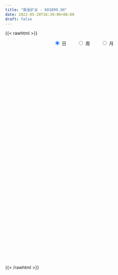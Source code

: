 ```yaml
---
title: "紫金矿业 - 601899.SH"
date: 2022-05-20T16:39:06+08:00
draft: false
---
```

{{< rawhtml >}}
    <div style="text-align: center">
        <label style="padding: 1rem;"><input style="margin-right: .5rem" type="radio" name="period" value="D" checked onclick="period_change(this)">日</label>
        <label style="padding: 1rem;"><input style="margin-right: .5rem" type="radio" name="period" value="W" onclick="period_change(this)">周</label>
        <label style="padding: 1rem;"><input style="margin-right: .5rem" type="radio" name="period" value="M" onclick="period_change(this)">月</label>
    </div>
    <div id="chart" style="height: 700px;"></div> 
    <script type="text/javascript">
        const D_v = [5339787.1900000004,2670460.3900000001,4016873.6600000001,3599662.9100000001,3829053.7599999998,2937176.7799999998,2606922.5800000001,4404490.2599999998,2736405.0299999998,2610637.8900000001,3091889.27,2646249.5800000001,2357826.7400000002,2844792.1899999999,2742092.3300000001,2992100.52,2410513.3599999999,2647300.27,4028980.8399999999,3323563.0299999998,2614843.1600000001,2073771.8999999999,2160829.02,4185144.73,4608053.5999999996,4167369.3700000001,2518477.8999999999,3989624.8500000001,2435463.6000000001,2271731.3300000001,2357807.23,2074157.1899999999,3718211.5899999999,2393324.7000000002,2876443.2400000002,1413390.8,1594861.1100000001,3023689.3399999999,2982471.3999999999,2452102.8100000001,2448611.9700000002,3071225.9500000002,5249899.8799999999,5157509.25,2878403.04,3030916.5,2998066.6899999999,2715065.9500000002,2553947.4700000002,2745884.1000000001,2934607.9100000001,3741774.1600000001,4382450.5599999996,4658781.7599999998,9276306.1099999994,5513003.7800000003,3929590.3100000001,2914208.3599999999,5836193.21,4103424.3599999999,3574102.8100000001,3426798.5499999998,5001370.5,4094762.0699999998,2942652.3900000001,3370276.1600000001,6640560.3499999996,5079575.5099999998,5390132.0800000001,4482479.0199999996,3599155.6000000001,5911930.3899999997,4143105.9300000002,2965106.71,3048599.3999999999,3457525.79,2958800.0499999998,2787065.1000000001,5364109.3899999997,4827964.8799999999,4762007.79,3718418.2599999998,4780810.3300000001,3825719.96,3550526.6499999999,4234737.3399999999,7913568.4400000004,9202066.3100000005,7205411.25,5723381.7699999996,3567478.52,3905040.9399999999,3748194.4199999999,2761474.2400000002,2734841.6699999999,2907511.5699999998,2913271.8399999999,1921618.7,2246565.25,1234597.6899999999,1519314.25,5557333.5300000003,3160279.6299999999,1468954.6100000001,3848599.8799999999,5149372.1200000001,5290883.71,4101103.1800000002,4286706.46,2840466.5899999999,3056976.0800000001,1943669.75,2249687.2599999998,2761862.4500000002,2865332.8300000001,2088857.75,2102253.4300000002,3157973.7400000002,2316268.2200000002,1882139.3400000001,1508680.3799999999,2912389.7400000002,1650745.76,1688848.8300000001,2000248.3300000001,1789490.9199999999,1609096.99,1630758.27,1034528.01,1352041.8100000001,1658842.55,1557004.46,1637681.6499999999,1551711.3300000001,1473531.24,1369332.1899999999,1965920.99,1647715.99,1733965.55,1715980.8700000001,1807956.1100000001,1657100.3799999999,1548532.5800000001,1496968.72,1794963.3799999999,1522686.22,2254592.3799999999,2017460.51,1532636.4299999999,1549271.6499999999,1840076.2,2346610.98,814911.3199999999,1000506.58,1086666.98,2297535.7799999998,1309903.45,1279473.1599999999,1050925.8600000001,905550.1800000001,805446.73,1519378.4399999999,1178566.0700000001,1122243.49,2885983.9199999999,1302563.6399999999,1070299.77,4381828.79,3890683.25,1953088.6200000001,1977774.8799999999,2477051.9900000002,1592931.8300000001,2789289.6099999999,2934297.4500000002,1791004.03,2286601.2400000002,1406939.6899999999,1777452.72,1480190.3,2426358.1699999999,1904748.75,3938407.6600000001,5263393.7300000004,3535303.4300000002,2360921.75,2147869.0800000001,1626926.4099999999,2778045.98,1839773.29,1543112.23,1910846.8300000001,2607323.5899999999,4373597.9800000004,2842964.2599999998,3057385.6299999999,2025661.46,3200603.1899999999,4552314.5300000003,2952381.75,4178084.9500000002,4111586.3199999998,3078342.8100000001,2897227.21,1981854.8600000001,2166905.1699999999,3782241.6400000001,2937559.04,2131020.23,1969446.1299999999,2350342.1400000001,2544176.29,1709243.6799999999,2674065.9500000002,2016758.7,1922005.0900000001,1393730.74,1796861.51,1483665.6699999999,1318666.6699999999,1375547.3999999999,1237283.3899999999,3239897.9300000002,2457562.29,1705593.05,4158214.3500000001,2582894.0299999998,3518681.3599999999,1673353.76,2256733.8799999999,2324007.0600000001,1889691.6200000001,1936330.1200000001,2497792.0499999998,2343085.6800000002,2924730.2000000002,1583134.3799999999,2298764.8300000001,2470282.3399999999,3384540.8799999999,2974195.6899999999,4628873.2000000002,4102623.4399999999,3255540.4199999999,2548052.21,2364988.6800000002,3095362.6699999999,2346618.2200000002,1707737.5800000001,3037676.1099999999]
const D_histogram = [0.0,0.0107213675,-0.0253924484,-0.0479269259,-0.03480069,-0.0068751528,-0.0083212495,-0.0394289253,-0.0634501709,-0.0872993206,-0.0774336985,-0.058130158,-0.0369367571,-0.0174810197,-0.0007262701,0.0241802638,0.0231985018,0.0110370262,-0.0062621004,0.0050338455,0.0059074649,0.0083898811,0.0098360206,0.006756409,-0.0280253266,-0.0807901479,-0.1128647528,-0.13192787,-0.1358622381,-0.127909293,-0.1138881935,-0.0996917201,-0.0562653875,-0.0344976965,-0.0362000583,-0.0297413036,-0.0146537238,0.0019321267,0.0274155675,0.0457179317,0.05467769,0.0439452117,0.0713208513,0.1027069112,0.1047329238,0.0816299467,0.0782631894,0.0719485861,0.0639533668,0.0411382437,0.0324727186,0.0400760795,0.0503665978,0.0584962494,0.0908772593,0.0676308801,0.0641896379,0.0597942568,0.0899946851,0.0788258666,0.0753186189,0.0530131489,0.0614552608,0.0636978541,0.0522193189,0.044110531,0.0626890869,0.0879434804,0.0903307758,0.0716726228,0.0521255047,-0.0008962736,-0.0548870192,-0.0810026465,-0.0829876308,-0.0682784405,-0.0647809537,-0.0562210846,-0.0205580832,0.0162300929,0.0109147132,0.0196685328,0.0341842291,0.0329653861,0.0314458472,0.019534997,0.0470014778,0.095049236,0.1456034412,0.1251853906,0.0910626322,0.0365295402,-0.0210009539,-0.0645829198,-0.0989049121,-0.1324182355,-0.1614515394,-0.1666416001,-0.174742419,-0.1666139438,-0.1419778564,-0.0690342106,-0.0332964705,-0.0156562703,0.0235750598,0.0684853986,0.099766801,0.1295731116,0.1106483258,0.0938285435,0.0636797638,0.0432045292,0.036787302,0.003057849,-0.0434764871,-0.0744383485,-0.0893797158,-0.1105235514,-0.1201547877,-0.1160478176,-0.1122152766,-0.082334647,-0.0553752606,-0.035362957,-0.0111007793,0.0088349849,0.0103157717,-0.0011481539,-0.0035294073,-0.0077430637,-0.0045704038,0.0056286635,0.0152170295,0.0123981196,0.0166001463,0.0083520552,-0.0034571262,-0.0162332171,-0.0231650158,-0.031761141,-0.0293902411,-0.0221172526,-0.0101880522,0.0021429138,0.0147125816,0.0165285811,0.0255114061,0.0154828593,0.003601427,0.0007459273,0.0036956974,-0.0071097263,-0.0106377569,-0.0125861509,-0.0083082219,-0.0258601396,-0.0414374787,-0.0395499166,-0.0407643857,-0.03674663,-0.0270235751,-0.0103435958,-0.0010029707,0.0000592411,-0.016886647,-0.0231330144,-0.02229296,0.0180952146,0.0472895655,0.0493225234,0.0404940257,0.050755354,0.0525447421,0.0666794653,0.0825536507,0.0902014935,0.0793231915,0.0731769416,0.0484540562,0.0209313931,0.033892265,0.0465818659,0.079389889,0.122906953,0.1335606252,0.1323259148,0.1131920984,0.0957098637,0.0997445899,0.0925761728,0.0740833866,0.0614186327,0.0299563394,0.0112675004,-0.0067574623,-0.0029843678,-0.0074376689,0.0036249383,0.0378643203,0.0362478457,0.0466212754,0.0211018584,-0.007755879,-0.0467482131,-0.0714350023,-0.1195217778,-0.2030945446,-0.2102533612,-0.1935517962,-0.1527567367,-0.0960980159,-0.036714613,0.0047546792,0.0538708572,0.0693445296,0.0774405882,0.0796734133,0.0677218107,0.0479900314,0.0389848442,0.0396387961,0.0321823972,0.0512307693,0.041742318,0.0320005689,0.0767828147,0.1123737766,0.0877514758,0.0583882386,0.033203255,-0.0225798571,-0.0862692802,-0.103515648,-0.1562445861,-0.2070332316,-0.1877392503,-0.1723274341,-0.1367896685,-0.1220973569,-0.155424021,-0.1848379353,-0.2034544385,-0.1921657062,-0.1903665132,-0.1769448432,-0.14568972,-0.0981815563,-0.0714709313,-0.0520131759,-0.0143903022]
const D_fast = [0.0,0.0134017094,-0.0290602187,-0.0635764276,-0.0591503642,-0.0329436153,-0.0364700243,-0.0774349314,-0.1173187198,-0.1629926996,-0.1724855021,-0.1677145011,-0.1557552896,-0.1406698071,-0.124096625,-0.0931450251,-0.0883271617,-0.0977293807,-0.1165940324,-0.1040396252,-0.1016891395,-0.0971092531,-0.0932041084,-0.0945946178,-0.1363826851,-0.2093450433,-0.2696358364,-0.3216809211,-0.3595808487,-0.3836052269,-0.3980561758,-0.4087826323,-0.3794226466,-0.3662793798,-0.3770317562,-0.3780083274,-0.3665841785,-0.3495152964,-0.3171779636,-0.2874461165,-0.2648169358,-0.2645631111,-0.2193572587,-0.162294471,-0.1340852275,-0.1367807178,-0.1205816779,-0.1089091346,-0.1009160122,-0.1134465743,-0.1139939199,-0.0963715391,-0.0734893714,-0.0507356574,0.0043646673,-0.0019739918,0.0106321754,0.0211853585,0.073884458,0.0824221063,0.0977445132,0.0886923305,0.1124982577,0.1306653144,0.1322416089,0.1351604538,0.1694112815,0.216651545,0.2416215344,0.2408815371,0.2343657952,0.1811199485,0.1134074481,0.0670411592,0.0443092672,0.0419488473,0.0292510956,0.0237556937,0.0542791742,0.0951248735,0.0925381722,0.106209125,0.1292708786,0.1362933821,0.142635305,0.1356082041,0.1748250543,0.2466351215,0.333590187,0.3444684841,0.3331113837,0.2877106767,0.2249299442,0.1652022484,0.106154028,0.0395361457,-0.029860043,-0.0767105037,-0.1284969273,-0.1620219381,-0.1728803148,-0.1171952217,-0.0897815992,-0.0760554665,-0.0309303715,0.0311013169,0.0873244195,0.149524008,0.1582613037,0.1648986573,0.1506698186,0.1409957163,0.1437753145,0.1108103238,0.0534068659,0.0038354174,-0.0334508788,-0.0822256023,-0.1218955356,-0.1468005199,-0.1710217979,-0.1617248301,-0.1486092589,-0.1374376945,-0.1159507116,-0.0938062012,-0.0897464715,-0.1014974356,-0.1047610408,-0.1109104631,-0.1088804041,-0.097274171,-0.0838815476,-0.0836009276,-0.0752488644,-0.0814089417,-0.0940824047,-0.1109167998,-0.1236398524,-0.1401762628,-0.1451529233,-0.1434092479,-0.1340270606,-0.1211603662,-0.104912553,-0.0989644081,-0.0836037316,-0.0897615636,-0.1007426392,-0.103411657,-0.0995379625,-0.1121208178,-0.1183082876,-0.1234032194,-0.1212023458,-0.1452192984,-0.1711560072,-0.1791559243,-0.1905614898,-0.1957303916,-0.1927632305,-0.1786691501,-0.1695792677,-0.1685022457,-0.1896697954,-0.2016994165,-0.2064326021,-0.1615206238,-0.1205038816,-0.1061402928,-0.1048452841,-0.0818951173,-0.0669695437,-0.0361649542,0.0003476439,0.0305458601,0.0394983559,0.0516463415,0.0390369701,0.0167471553,0.0381810935,0.0625161608,0.1151716561,0.1894154584,0.2334592869,0.2653060552,0.2744702633,0.2809154947,0.3098863683,0.3258619944,0.3258900548,0.3285799591,0.3046067506,0.2887347867,0.2690204585,0.272047461,0.2657347427,0.2777035845,0.3214090465,0.3288545333,0.3508832818,0.3306393295,0.2998426223,0.2491632349,0.2066176952,0.1286504752,-0.0056959277,-0.0654180846,-0.0971044687,-0.0944985933,-0.0618643765,-0.0116596268,0.0309983352,0.0935822275,0.1263920323,0.153848238,0.1759994163,0.1809782664,0.1732439949,0.1739850188,0.1845486697,0.1851378701,0.2169939345,0.2179410627,0.2161994558,0.2801774054,0.3438618114,0.3411773795,0.326411202,0.3095270322,0.2480989557,0.1628422126,0.1197169328,0.0279268482,-0.0746201052,-0.1022609365,-0.1299309788,-0.1285906304,-0.1444226579,-0.2166053273,-0.2922287255,-0.3617088383,-0.3984615325,-0.4442539678,-0.4750685086,-0.4802358155,-0.4572730409,-0.4484301486,-0.4419756872,-0.407950389]
const D_slow = [0.0,0.0026803419,-0.0036677702,-0.0156495017,-0.0243496742,-0.0260684624,-0.0281487748,-0.0380060061,-0.0538685489,-0.075693379,-0.0950518036,-0.1095843431,-0.1188185324,-0.1231887874,-0.1233703549,-0.1173252889,-0.1115256635,-0.1087664069,-0.110331932,-0.1090734707,-0.1075966044,-0.1054991342,-0.103040129,-0.1013510268,-0.1083573584,-0.1285548954,-0.1567710836,-0.1897530511,-0.2237186106,-0.2556959339,-0.2841679823,-0.3090909123,-0.3231572591,-0.3317816833,-0.3408316979,-0.3482670238,-0.3519304547,-0.351447423,-0.3445935312,-0.3331640482,-0.3194946257,-0.3085083228,-0.29067811,-0.2650013822,-0.2388181513,-0.2184106646,-0.1988448672,-0.1808577207,-0.164869379,-0.1545848181,-0.1464666384,-0.1364476186,-0.1238559691,-0.1092319068,-0.086512592,-0.0696048719,-0.0535574625,-0.0386088983,-0.016110227,0.0035962396,0.0224258944,0.0356791816,0.0510429968,0.0669674603,0.08002229,0.0910499228,0.1067221945,0.1287080646,0.1512907586,0.1692089143,0.1822402905,0.1820162221,0.1682944673,0.1480438056,0.1272968979,0.1102272878,0.0940320494,0.0799767782,0.0748372574,0.0788947807,0.081623459,0.0865405922,0.0950866494,0.103327996,0.1111894578,0.116073207,0.1278235765,0.1515858855,0.1879867458,0.2192830935,0.2420487515,0.2511811365,0.2459308981,0.2297851681,0.2050589401,0.1719543812,0.1315914964,0.0899310964,0.0462454916,0.0045920057,-0.0309024584,-0.0481610111,-0.0564851287,-0.0603991963,-0.0545054313,-0.0373840817,-0.0124423814,0.0199508965,0.0476129779,0.0710701138,0.0869900548,0.0977911871,0.1069880126,0.1077524748,0.096883353,0.0782737659,0.055928837,0.0282979491,-0.0017407478,-0.0307527022,-0.0588065214,-0.0793901831,-0.0932339983,-0.1020747375,-0.1048499323,-0.1026411861,-0.1000622432,-0.1003492817,-0.1012316335,-0.1031673994,-0.1043100004,-0.1029028345,-0.0990985771,-0.0959990472,-0.0918490106,-0.0897609969,-0.0906252784,-0.0946835827,-0.1004748366,-0.1084151219,-0.1157626822,-0.1212919953,-0.1238390084,-0.1233032799,-0.1196251345,-0.1154929892,-0.1091151377,-0.1052444229,-0.1043440662,-0.1041575843,-0.10323366,-0.1050110915,-0.1076705307,-0.1108170685,-0.1128941239,-0.1193591588,-0.1297185285,-0.1396060077,-0.1497971041,-0.1589837616,-0.1657396554,-0.1683255543,-0.168576297,-0.1685614867,-0.1727831485,-0.1785664021,-0.1841396421,-0.1796158384,-0.167793447,-0.1554628162,-0.1453393098,-0.1326504713,-0.1195142858,-0.1028444195,-0.0822060068,-0.0596556334,-0.0398248355,-0.0215306001,-0.0094170861,-0.0041842378,0.0042888284,0.0159342949,0.0357817672,0.0665085054,0.0998986617,0.1329801404,0.161278165,0.1852056309,0.2101417784,0.2332858216,0.2518066682,0.2671613264,0.2746504112,0.2774672863,0.2757779208,0.2750318288,0.2731724116,0.2740786462,0.2835447262,0.2926066876,0.3042620065,0.3095374711,0.3075985013,0.2959114481,0.2780526975,0.248172253,0.1973986169,0.1448352766,0.0964473275,0.0582581434,0.0342336394,0.0250549861,0.026243656,0.0397113703,0.0570475027,0.0764076497,0.096326003,0.1132564557,0.1252539636,0.1350001746,0.1449098736,0.1529554729,0.1657631652,0.1761987447,0.1841988869,0.2033945906,0.2314880348,0.2534259037,0.2680229634,0.2763237771,0.2706788128,0.2491114928,0.2232325808,0.1841714343,0.1324131264,0.0854783138,0.0423964553,0.0081990382,-0.0223253011,-0.0611813063,-0.1073907901,-0.1582543998,-0.2062958263,-0.2538874546,-0.2981236654,-0.3345460954,-0.3590914845,-0.3769592173,-0.3899625113,-0.3935600868]
const D_data = [['2021-05-11', 11.7577, 11.4415, 11.1748, 11.7577],['2021-05-12', 11.3625, 11.6095, 11.2736, 11.6391],['2021-05-13', 11.1254, 10.9475, 10.8685, 11.2736],['2021-05-14', 10.8783, 10.9277, 10.572, 10.987],['2021-05-17', 10.987, 11.3131, 10.8685, 11.3625],['2021-05-18', 11.5996, 11.5897, 11.4514, 11.7379],['2021-05-19', 11.4316, 11.2834, 11.1846, 11.4316],['2021-05-20', 10.7697, 10.7993, 10.4732, 10.9673],['2021-05-21', 10.6709, 10.6906, 10.5424, 10.8981],['2021-05-24', 10.4337, 10.493, 10.3646, 10.6313],['2021-05-25', 10.5622, 10.7993, 10.4238, 10.8783],['2021-05-26', 10.7993, 10.9277, 10.7499, 11.0562],['2021-05-27', 11.0562, 11.0068, 10.8289, 11.1056],['2021-05-28', 11.3032, 11.0562, 11.0562, 11.3724],['2021-05-31', 11.155, 11.0957, 10.9574, 11.2439],['2021-06-01', 11.0167, 11.3032, 10.9376, 11.3032],['2021-06-02', 11.1649, 11.0463, 11.0167, 11.2637],['2021-06-03', 11.0068, 10.8685, 10.8685, 11.1352],['2021-06-04', 10.3843, 10.7104, 10.2658, 10.8388],['2021-06-07', 10.74, 11.0364, 10.7203, 11.1846],['2021-06-08', 11.155, 10.9277, 10.8586, 11.2143],['2021-06-09', 11.0661, 10.9475, 10.7795, 11.0661],['2021-06-10', 10.9673, 10.9376, 10.9179, 11.1056],['2021-06-11', 10.987, 10.8685, 10.6807, 11.1352],['2021-06-15', 10.7499, 10.3448, 10.2756, 10.7697],['2021-06-16', 10.1472, 9.8211, 9.7816, 10.2658],['2021-06-17', 9.663, 9.752, 9.6136, 9.9496],['2021-06-18', 9.416, 9.6532, 9.2678, 9.7223],['2021-06-21', 9.5247, 9.6433, 9.4556, 9.7322],['2021-06-22', 9.7421, 9.663, 9.5939, 9.7717],['2021-06-23', 9.7125, 9.663, 9.5741, 9.7223],['2021-06-24', 9.7125, 9.6136, 9.505, 9.752],['2021-06-25', 9.6334, 10.0286, 9.6334, 10.0484],['2021-06-28', 10.0286, 9.8508, 9.8014, 10.0286],['2021-06-29', 9.8113, 9.5346, 9.4556, 9.8113],['2021-06-30', 9.5247, 9.5741, 9.4062, 9.6334],['2021-07-01', 9.6235, 9.6729, 9.4951, 9.6729],['2021-07-02', 9.7619, 9.7223, 9.6729, 9.9693],['2021-07-05', 9.7322, 9.9101, 9.7223, 9.9595],['2021-07-06', 9.9891, 9.9199, 9.7816, 10.0286],['2021-07-07', 9.7125, 9.8705, 9.6433, 9.9496],['2021-07-08', 9.9496, 9.6136, 9.5642, 9.9693],['2021-07-09', 9.63, 10.14, 9.55, 10.23],['2021-07-12', 10.48, 10.38, 10.28, 10.7],['2021-07-13', 10.3, 10.15, 10.03, 10.5],['2021-07-14', 10.03, 9.82, 9.78, 10.03],['2021-07-15', 9.84, 10.03, 9.65, 10.04],['2021-07-16', 10.0, 10.0, 9.88, 10.2],['2021-07-19', 9.92, 9.97, 9.85, 10.05],['2021-07-20', 9.77, 9.72, 9.62, 9.78],['2021-07-21', 9.75, 9.82, 9.65, 9.84],['2021-07-22', 9.77, 10.03, 9.7, 10.1],['2021-07-23', 10.03, 10.13, 10.0, 10.38],['2021-07-26', 10.35, 10.18, 9.95, 10.45],['2021-07-27', 10.52, 10.64, 10.47, 11.13],['2021-07-28', 10.51, 10.02, 9.91, 10.6],['2021-07-29', 10.18, 10.24, 9.92, 10.3],['2021-07-30', 10.24, 10.25, 10.09, 10.4],['2021-08-02', 10.38, 10.81, 10.16, 11.0],['2021-08-03', 10.76, 10.41, 10.33, 10.77],['2021-08-04', 10.42, 10.53, 10.22, 10.59],['2021-08-05', 10.33, 10.28, 10.16, 10.42],['2021-08-06', 10.23, 10.68, 10.23, 10.76],['2021-08-09', 10.3, 10.69, 10.21, 10.92],['2021-08-10', 10.56, 10.55, 10.4, 10.68],['2021-08-11', 10.65, 10.59, 10.48, 10.82],['2021-08-12', 10.62, 11.01, 10.51, 11.15],['2021-08-13', 10.9, 11.29, 10.78, 11.34],['2021-08-16', 11.44, 11.17, 11.15, 11.84],['2021-08-17', 11.07, 10.95, 10.78, 11.44],['2021-08-18', 10.79, 10.91, 10.6, 10.98],['2021-08-19', 10.62, 10.34, 10.11, 10.65],['2021-08-20', 10.13, 10.04, 9.9, 10.14],['2021-08-23', 10.13, 10.14, 10.02, 10.25],['2021-08-24', 10.25, 10.32, 10.21, 10.43],['2021-08-25', 10.32, 10.52, 10.13, 10.62],['2021-08-26', 10.43, 10.39, 10.37, 10.67],['2021-08-27', 10.31, 10.45, 10.28, 10.5],['2021-08-30', 10.66, 10.89, 10.53, 11.02],['2021-08-31', 10.8, 11.11, 10.65, 11.11],['2021-09-01', 11.12, 10.69, 10.57, 11.24],['2021-09-02', 10.59, 10.9, 10.55, 11.04],['2021-09-03', 11.02, 11.07, 10.94, 11.42],['2021-09-06', 11.22, 10.95, 10.76, 11.28],['2021-09-07', 10.96, 10.98, 10.82, 11.09],['2021-09-08', 10.91, 10.85, 10.68, 11.04],['2021-09-09', 10.77, 11.43, 10.73, 11.57],['2021-09-10', 11.42, 11.97, 11.38, 12.45],['2021-09-13', 12.28, 12.39, 12.13, 12.68],['2021-09-14', 12.1, 11.72, 11.67, 12.22],['2021-09-15', 11.6, 11.52, 11.31, 11.67],['2021-09-16', 11.7, 11.11, 11.1, 11.83],['2021-09-17', 10.82, 10.81, 10.59, 11.07],['2021-09-22', 10.5, 10.71, 10.43, 10.73],['2021-09-23', 10.79, 10.58, 10.52, 10.85],['2021-09-24', 10.52, 10.34, 10.31, 10.63],['2021-09-27', 10.33, 10.13, 10.01, 10.37],['2021-09-28', 10.14, 10.22, 10.09, 10.36],['2021-09-29', 10.1, 10.02, 9.91, 10.15],['2021-09-30', 10.0, 10.09, 9.98, 10.1],['2021-10-08', 10.26, 10.26, 10.06, 10.3],['2021-10-11', 10.73, 11.04, 10.62, 11.2],['2021-10-12', 10.98, 10.82, 10.53, 10.98],['2021-10-13', 10.71, 10.71, 10.56, 10.78],['2021-10-14', 11.0, 11.13, 11.0, 11.34],['2021-10-15', 11.2, 11.46, 11.2, 11.95],['2021-10-18', 11.7, 11.56, 11.18, 11.8],['2021-10-19', 11.4, 11.8, 11.27, 11.88],['2021-10-20', 11.38, 11.32, 11.16, 11.46],['2021-10-21', 11.43, 11.34, 11.25, 11.58],['2021-10-22', 11.1, 11.12, 10.9, 11.24],['2021-10-25', 11.12, 11.16, 10.88, 11.27],['2021-10-26', 11.26, 11.31, 11.11, 11.47],['2021-10-27', 11.2, 10.89, 10.84, 11.26],['2021-10-28', 10.7, 10.51, 10.37, 10.82],['2021-10-29', 10.59, 10.46, 10.37, 10.64],['2021-11-01', 10.37, 10.48, 10.28, 10.56],['2021-11-02', 10.47, 10.23, 10.05, 10.52],['2021-11-03', 10.23, 10.2, 10.08, 10.26],['2021-11-04', 10.21, 10.26, 10.12, 10.26],['2021-11-05', 10.17, 10.18, 10.15, 10.25],['2021-11-08', 10.3, 10.51, 10.3, 10.64],['2021-11-09', 10.6, 10.56, 10.41, 10.65],['2021-11-10', 10.54, 10.55, 10.35, 10.58],['2021-11-11', 10.5, 10.69, 10.5, 10.73],['2021-11-12', 10.76, 10.74, 10.73, 10.95],['2021-11-15', 10.75, 10.56, 10.5, 10.9],['2021-11-16', 10.57, 10.36, 10.32, 10.61],['2021-11-17', 10.31, 10.42, 10.28, 10.44],['2021-11-18', 10.32, 10.36, 10.32, 10.44],['2021-11-19', 10.36, 10.43, 10.24, 10.45],['2021-11-22', 10.44, 10.54, 10.37, 10.56],['2021-11-23', 10.5, 10.58, 10.46, 10.68],['2021-11-24', 10.6, 10.44, 10.36, 10.62],['2021-11-25', 10.48, 10.53, 10.34, 10.57],['2021-11-26', 10.44, 10.36, 10.33, 10.46],['2021-11-29', 10.2, 10.25, 10.08, 10.44],['2021-11-30', 10.27, 10.15, 10.13, 10.32],['2021-12-01', 10.09, 10.14, 10.0, 10.17],['2021-12-02', 10.09, 10.04, 10.01, 10.14],['2021-12-03', 10.05, 10.12, 9.97, 10.12],['2021-12-06', 10.12, 10.17, 10.06, 10.26],['2021-12-07', 10.26, 10.25, 10.16, 10.28],['2021-12-08', 10.34, 10.3, 10.25, 10.34],['2021-12-09', 10.34, 10.36, 10.28, 10.39],['2021-12-10', 10.31, 10.26, 10.16, 10.32],['2021-12-13', 10.28, 10.38, 10.25, 10.49],['2021-12-14', 10.3, 10.14, 10.1, 10.32],['2021-12-15', 10.11, 10.05, 10.03, 10.12],['2021-12-16', 10.05, 10.11, 10.0, 10.14],['2021-12-17', 10.18, 10.17, 10.16, 10.33],['2021-12-20', 10.02, 9.96, 9.92, 10.12],['2021-12-21', 9.94, 9.99, 9.92, 10.01],['2021-12-22', 9.99, 9.97, 9.94, 10.04],['2021-12-23', 10.0, 10.03, 9.96, 10.08],['2021-12-24', 10.03, 9.69, 9.63, 10.03],['2021-12-27', 9.76, 9.58, 9.54, 9.76],['2021-12-28', 9.62, 9.71, 9.56, 9.74],['2021-12-29', 9.7, 9.62, 9.58, 9.72],['2021-12-30', 9.65, 9.64, 9.59, 9.74],['2021-12-31', 9.67, 9.7, 9.62, 9.73],['2022-01-04', 9.7, 9.82, 9.62, 9.86],['2022-01-05', 9.8, 9.77, 9.72, 9.86],['2022-01-06', 9.71, 9.67, 9.65, 9.81],['2022-01-07', 9.65, 9.37, 9.3, 9.66],['2022-01-10', 9.37, 9.4, 9.31, 9.43],['2022-01-11', 9.42, 9.43, 9.38, 9.49],['2022-01-12', 9.49, 10.01, 9.49, 10.09],['2022-01-13', 10.23, 10.06, 10.05, 10.46],['2022-01-14', 10.0, 9.82, 9.78, 10.01],['2022-01-17', 9.85, 9.68, 9.58, 9.86],['2022-01-18', 9.75, 9.94, 9.67, 10.09],['2022-01-19', 9.95, 9.89, 9.83, 10.01],['2022-01-20', 10.08, 10.12, 10.05, 10.21],['2022-01-21', 10.13, 10.27, 9.97, 10.35],['2022-01-24', 10.13, 10.29, 10.11, 10.3],['2022-01-25', 10.19, 10.11, 10.1, 10.45],['2022-01-26', 10.2, 10.18, 9.98, 10.27],['2022-01-27', 10.2, 9.91, 9.9, 10.2],['2022-01-28', 9.88, 9.76, 9.61, 9.99],['2022-02-07', 10.03, 10.25, 10.02, 10.28],['2022-02-08', 10.28, 10.35, 10.13, 10.35],['2022-02-09', 10.41, 10.78, 10.37, 10.89],['2022-02-10', 11.02, 11.21, 11.02, 11.41],['2022-02-11', 11.27, 11.06, 11.05, 11.62],['2022-02-14', 11.06, 11.06, 10.97, 11.24],['2022-02-15', 11.13, 10.9, 10.76, 11.15],['2022-02-16', 10.83, 10.93, 10.77, 11.03],['2022-02-17', 10.94, 11.27, 10.92, 11.32],['2022-02-18', 11.34, 11.23, 11.08, 11.34],['2022-02-21', 11.14, 11.12, 11.04, 11.38],['2022-02-22', 11.17, 11.2, 10.96, 11.26],['2022-02-23', 11.11, 10.92, 10.83, 11.14],['2022-02-24', 10.88, 11.0, 10.84, 11.29],['2022-02-25', 10.89, 10.95, 10.65, 11.17],['2022-02-28', 11.0, 11.22, 10.85, 11.28],['2022-03-01', 11.23, 11.15, 10.97, 11.26],['2022-03-02', 11.36, 11.4, 11.31, 11.52],['2022-03-03', 11.52, 11.87, 11.52, 12.09],['2022-03-04', 11.81, 11.58, 11.52, 11.97],['2022-03-07', 12.01, 11.83, 11.73, 12.17],['2022-03-08', 11.44, 11.41, 11.1, 11.79],['2022-03-09', 11.48, 11.27, 10.82, 11.6],['2022-03-10', 11.01, 10.98, 10.77, 11.14],['2022-03-11', 10.89, 10.98, 10.65, 10.98],['2022-03-14', 10.75, 10.45, 10.44, 10.85],['2022-03-15', 10.07, 9.55, 9.52, 10.14],['2022-03-16', 9.7, 10.12, 9.32, 10.15],['2022-03-17', 10.3, 10.3, 10.15, 10.49],['2022-03-18', 10.36, 10.63, 10.24, 10.69],['2022-03-21', 10.82, 11.0, 10.55, 11.06],['2022-03-22', 10.94, 11.3, 10.9, 11.39],['2022-03-23', 11.4, 11.34, 11.18, 11.4],['2022-03-24', 11.43, 11.71, 11.42, 11.83],['2022-03-25', 11.65, 11.52, 11.48, 11.81],['2022-03-28', 11.44, 11.56, 11.25, 11.69],['2022-03-29', 11.5, 11.59, 11.47, 11.73],['2022-03-30', 11.58, 11.46, 11.35, 11.58],['2022-03-31', 11.53, 11.34, 11.25, 11.69],['2022-04-01', 11.37, 11.45, 11.2, 11.59],['2022-04-06', 11.52, 11.6, 11.4, 11.78],['2022-04-07', 11.45, 11.53, 11.38, 11.68],['2022-04-08', 11.6, 11.95, 11.59, 12.05],['2022-04-11', 12.0, 11.68, 11.48, 12.02],['2022-04-12', 11.7, 11.68, 11.43, 11.79],['2022-04-13', 11.78, 12.53, 11.73, 12.74],['2022-04-14', 12.61, 12.74, 12.42, 12.91],['2022-04-15', 12.43, 12.13, 12.08, 12.86],['2022-04-18', 12.1, 12.02, 11.88, 12.2],['2022-04-19', 12.2, 12.0, 11.91, 12.36],['2022-04-20', 11.82, 11.44, 11.4, 12.0],['2022-04-21', 11.36, 11.01, 10.91, 11.48],['2022-04-22', 10.9, 11.33, 10.71, 11.45],['2022-04-25', 10.88, 10.62, 10.53, 11.1],['2022-04-26', 10.62, 10.24, 10.09, 10.66],['2022-04-27', 10.18, 10.89, 10.16, 11.0],['2022-04-28', 10.9, 10.8, 10.58, 10.91],['2022-04-29', 10.83, 11.07, 10.68, 11.08],['2022-05-05', 10.92, 10.84, 10.59, 10.94],['2022-05-06', 10.39, 10.07, 10.0, 10.42],['2022-05-09', 9.97, 9.8, 9.66, 9.99],['2022-05-10', 9.5, 9.63, 9.26, 9.65],['2022-05-11', 9.51, 9.8, 9.36, 9.96],['2022-05-12', 9.6, 9.53, 9.4, 9.74],['2022-05-13', 9.49, 9.53, 9.33, 9.57],['2022-05-16', 9.58, 9.7, 9.5, 9.7],['2022-05-17', 9.78, 9.97, 9.7, 9.98],['2022-05-18', 10.0, 9.79, 9.72, 10.02],['2022-05-19', 9.54, 9.72, 9.49, 9.76],['2022-05-20', 9.84, 10.02, 9.79, 10.07]]
const W_v = [4269199.3300000001,5207867.3700000001,10552252.8099999987,7889872.4499999993,10363823.7199999988,16563238.4600000009,11222972.2600000016,5371533.7699999996,12681098.4199999999,19842432.2200000025,13717888.6500000004,10639837.7300000004,6066702.8599999994,5874544.5300000003,9114610.0199999996,10530576.4499999993,6596750.1799999997,4951037.0399999991,5590860.3900000006,7524799.7800000003,10377190.0,9991695.5500000007,6149669.1299999999,8709423.8599999994,21343409.7699999996,31612361.9299999997,24487454.7100000009,17444179.3500000015,22760003.0899999999,27969610.1999999993,31464692.8000000007,9902648.8699999992,5805356.8899999997,14090842.9199999981,17834521.9499999993,15195913.6999999993,13738557.9199999999,13994265.1700000018,7398903.3699999992,12358468.7700000014,9874256.9000000004,5949224.9499999993,3666733.1000000001,5678228.5499999998,5440513.3399999999,4713052.9900000002,6428283.5500000007,10192895.2400000002,7741831.5000000009,7402734.7799999993,4576078.2899999991,6973205.0899999999,5611440.4699999997,4344399.5199999996,8627228.8200000003,4173767.4300000006,5967645.5800000001,3382650.1000000006,2306463.1300000004,4499544.2300000004,3931406.5600000001,3805998.0600000005,5826610.3800000008,4099449.3300000001,9210110.8399999999,6929142.4299999997,7492069.9499999993,6726297.9800000004,5064949.5399999991,4984465.1899999995,6285868.6899999995,4915183.4699999997,5229684.3300000001,5096073.0499999998,4270931.7199999997,3944789.1099999999,7050750.6199999992,5024406.6399999997,5562707.9199999999,3273972.3699999996,4468418.0300000003,9617222.0300000012,11942198.8900000006,13053375.8499999996,16301738.6700000018,9073470.5600000005,9268128.5800000001,7676808.1699999999,11015932.6000000015,11155030.7100000009,9833800.6500000004,7005132.9000000004,2454115.5300000003,7563943.9900000002,5759984.4799999995,3067689.5700000003,4276670.4399999995,7172780.3399999999,11596650.0199999996,17222744.6099999994,23880508.5300000012,12850459.3800000008,7338101.6699999999,6806034.1799999997,6014691.6299999999,7158595.4499999993,16494270.5700000003,10374336.8200000003,6769540.1400000006,8451608.7100000009,9612855.7699999996,5276711.5800000001,4872107.5599999996,4724725.4100000001,576502.6899999999,2400390.7599999998,3420949.3399999999,2875429.7599999998,6242184.5599999996,8698846.620000001,6515205.3799999999,4109798.52,9116284.9100000001,9217056.879999999,10904096.8199999984,10227314.959999999,11614688.879999999,12105998.129999999,20436058.120000001,10638793.8099999987,9295558.5700000003,15668686.0800000001,12387069.5999999978,12874234.5399999991,14926495.8300000019,10441675.7100000009,15410419.1400000006,13684103.3699999992,16721682.3099999987,8671554.4499999993,10531370.5700000003,14678251.870000001,10498160.2300000004,13025428.9899999984,4503006.6600000001,7433281.0600000005,10675049.6399999987,7021619.5500000007,8032335.0299999993,10312367.2699999996,9753757.3899999987,6691412.96,12901051.129999999,28678511.8999999985,19215255.8000000007,17280239.4800000004,22864768.7399999984,25027146.4200000018,17821169.5199999996,16389945.7400000002,15708813.6999999993,20316560.9200000018,14473701.6799999997,11469916.1600000001,13518032.4100000001,5240722.8900000006,2556388.9199999999,8512676.3599999994,8341601.0800000001,8261057.1800000006,13565160.0600000005,13099569.9699999988,17344373.1099999994,19415713.8100000024,16663880.0299999993,13686555.0199999996,14063461.0,13957828.0199999996,10540856.4199999999,20280772.200000003,17634608.1000000015,12832083.7899999991,14646340.25,13674406.7300000004,10763102.7599999998,10905562.0,36960530.1499999985,26864533.6700000055,22537484.700000003,16313645.8100000005,21287448.6000000015,15589985.5500000007,11968024.1099999994,15159482.3399999999,15604675.6099999994,19990979.8500000015,9999465.629999999,21404700.1500000022,16514048.4099999983,13551395.6699999999,14820987.3199999984,14358151.8399999999,15283525.7199999988,12857370.9399999995,11301709.1900000013,16204312.0099999979,16779961.4299999997,16358664.1999999993,26291890.3199999966,21941889.4299999997,22127826.4799999967,23526803.0199999996,15217097.0499999989,23453310.6499999985,28726618.700000003,24149506.8999999985,8403827.4800000004,8316053.4800000004,1519314.25,19184539.7699999996,19576136.0200000033,11909410.0399999991,10967315.1099999994,10041723.5800000001,7285267.6299999999,7589260.8699999992,8871539.5099999998,8020251.2799999993,9194037.1699999981,7546231.6399999987,5351299.379999999,6706171.9199999999,12598464.0700000003,11771345.7600000016,8742187.9800000004,17068211.7400000021,10753536.5100000016,13277844.8900000006,15788346.5599999987,16247096.1499999985,12987172.2100000009,11294586.7599999979,7914929.6799999997,5852728.7200000007,14422945.0799999982,10080116.4399999995,11647507.1400000006,5854823.2199999997,17509284.9600000009,12552383.2599999998]
const W_histogram = [0.0,0.0023101994,0.0030510771,0.0096931404,0.0248967205,0.0383075668,0.0374876238,0.0312219919,0.045272538,0.0659330301,0.0584112108,0.0446353857,0.0299021976,0.019970118,0.0141095427,-0.0041828335,-0.0175627031,-0.0259478399,-0.0312844125,-0.0255650748,-0.0149190232,-0.0128580289,-0.0045206484,0.0108466285,0.0444551078,0.0647550527,0.073740352,0.0667814239,0.0793721513,0.1110015031,0.0640739205,0.0423746082,0.0381159429,0.0191172463,0.0135365422,0.0043044821,-0.0143682389,-0.0385273211,-0.0536283134,-0.0609637768,-0.0734702945,-0.0842913871,-0.0973938053,-0.0922548904,-0.0939170548,-0.0960308431,-0.1045436025,-0.0917489659,-0.0754420644,-0.0705269437,-0.069217659,-0.0691348149,-0.0720733764,-0.0771872685,-0.0591613523,-0.058725379,-0.0463375796,-0.0468624403,-0.03849852,-0.0243077206,-0.0101654431,0.0014221896,0.0198217537,0.0294515614,0.0402368789,0.0312292983,0.0342825681,0.0350334472,0.0275977482,0.0249878369,0.0188709895,0.0150392909,0.0134063518,0.0114005582,0.0104463832,0.0077716266,-0.0090948386,-0.0201158255,-0.0262431256,-0.0307345626,-0.02907694,-0.0109499315,0.0159682105,0.0421371246,0.0525329109,0.0529775949,0.0578709205,0.0537344092,0.0620801776,0.0536049637,0.0469384219,0.026012682,0.0110228962,-0.0030977624,-0.0141203403,-0.0207914384,-0.0207195537,-0.0163842241,-0.0017425264,0.0228073985,0.0395927806,0.0475355282,0.0416126504,0.0448985851,0.0388250859,0.0326864496,0.0360333733,0.0345509327,0.0263326972,0.0210663549,0.0085927879,0.0002835797,-0.008694741,-0.0275000926,-0.0396611373,-0.0413584792,-0.0486947599,-0.0491653517,-0.0390056222,-0.0170618011,-0.0117411616,0.0033362677,0.0088743239,0.0192653096,0.0420011331,0.0575809574,0.0912380085,0.1280692756,0.1275383111,0.124367256,0.0940503139,0.056760199,0.0559047049,0.060476658,0.0247662552,0.0126440578,-0.0311140985,-0.0824381512,-0.0916875148,-0.0998643715,-0.0844339998,-0.061626481,-0.0389708278,-0.0434893564,-0.0387239748,-0.0388183187,-0.0387636854,-0.0459649476,-0.046089235,-0.0348632866,-0.0145497456,0.0122787272,0.0510353427,0.1285415919,0.1567755081,0.1828386046,0.2019673074,0.2512350741,0.2121961714,0.2000814044,0.2069102171,0.2184777454,0.2041695264,0.1871633907,0.109038282,0.0456298039,0.0022277956,-0.0074424804,0.0014009421,0.0062440625,0.0606486212,0.0693539026,0.1496906903,0.1839885661,0.2004486288,0.1489254923,0.1492102802,0.1387331737,0.1179657409,0.2201992094,0.2139555928,0.2064029145,0.1033710719,0.0358282121,0.1251398885,0.2624043605,0.2321308987,0.114306957,0.0446226431,-0.0461950856,-0.1706134667,-0.2372967895,-0.2675407864,-0.28662406,-0.2585954515,-0.2208334983,-0.1380888023,-0.1415261802,-0.1593769701,-0.146499881,-0.1601041742,-0.1570706946,-0.231057185,-0.2473984225,-0.2696927279,-0.2477309238,-0.2342080039,-0.2089187303,-0.1777422482,-0.1243215143,-0.0479883841,-0.079887196,-0.0718321031,-0.0255915086,0.0600862843,0.0343898413,-0.0158109584,-0.0646630829,-0.0831581758,-0.015734798,0.0037628284,-0.0282308043,-0.0665059454,-0.0529533502,-0.0630272594,-0.0719218218,-0.0902960032,-0.089192106,-0.0904123706,-0.1177082272,-0.1283779297,-0.1494727639,-0.1258775862,-0.0752215725,-0.0713533351,0.0186590514,0.0857898356,0.1061462872,0.1539505196,0.1376059015,0.0975516229,0.1236478631,0.1282911832,0.1553284849,0.1742088828,0.1240485821,0.0674232015,-0.0376647122,-0.1381771499,-0.1645056124]
const W_fast = [0.0,0.0028877493,0.0043913962,0.0134567446,0.0348845049,0.0578722429,0.0664242058,0.0679640719,0.0933327524,0.1304765021,0.1375574855,0.1349405068,0.1276828681,0.122743318,0.1204101284,0.1010720439,0.0833014985,0.0684294017,0.0552717259,0.054599795,0.0615160907,0.0603625778,0.0675697962,0.0856487303,0.1303709865,0.1668596946,0.1942800819,0.2040165097,0.236450275,0.2958300026,0.2649209002,0.2538152399,0.2590855603,0.2448661753,0.2426696067,0.2345136671,0.2122488864,0.178457974,0.1499499033,0.1273734957,0.0964994044,0.064605465,0.0271545955,0.0092297878,-0.0159116403,-0.0420331394,-0.0766817995,-0.0868244044,-0.089378019,-0.1020946342,-0.1180897642,-0.1352906238,-0.1562475295,-0.1806582387,-0.1774226606,-0.191668032,-0.1908646275,-0.2031050983,-0.2043658079,-0.1962519387,-0.184651022,-0.1727078419,-0.1493528394,-0.1323601413,-0.1115156041,-0.1127158601,-0.1010919483,-0.0915827075,-0.0921189694,-0.0884819214,-0.0898810214,-0.0899528973,-0.0882342485,-0.0873899026,-0.0857324817,-0.0864643316,-0.1056045066,-0.1216544498,-0.1343425313,-0.146517609,-0.1521292214,-0.1367396958,-0.1058295011,-0.0691263058,-0.0455972918,-0.0319082092,-0.0125471534,-0.0032500624,0.0206157504,0.0255417775,0.0306098411,0.0161872717,0.00395321,-0.0109418892,-0.0254945522,-0.0373635099,-0.0424715136,-0.04223224,-0.0280261739,0.0022256007,0.0289091779,0.0487358076,0.0532160923,0.0677266733,0.0713594456,0.0733924216,0.0857476887,0.0929029812,0.0912679201,0.0912681665,0.0809427964,0.0727044831,0.0615524772,0.0358721024,0.0137957735,0.0017588117,-0.017751159,-0.0305130886,-0.0301047647,-0.0124263939,-0.0100410448,0.0058704514,0.0136270887,0.0288344017,0.0620705085,0.0920455721,0.1485121254,0.2173607113,0.2487143247,0.2766350836,0.2698307199,0.2467306547,0.2598513369,0.2795424545,0.2500236154,0.2410624326,0.1895257516,0.1175921611,0.0854209188,0.0522779692,0.046599841,0.0540007395,0.0669136857,0.0515228181,0.046607206,0.0368082824,0.0271719944,0.0084794953,-0.0031671009,-0.0006569742,0.0160191305,0.0459172851,0.0974327363,0.2070743834,0.2745021766,0.3462749243,0.415895454,0.5279719891,0.5419821293,0.5798877135,0.6384440804,0.704631045,0.7413652077,0.7711499196,0.7202843815,0.6682833544,0.6254382949,0.6139073988,0.6231010568,0.6295051928,0.6990719069,0.725115664,0.8428751242,0.9231701415,0.9897423614,0.9754505979,1.0130379559,1.0372441429,1.0459681453,1.2032514162,1.2504966978,1.294544748,1.2173556735,1.1587698666,1.2793665152,1.4822320773,1.5099913402,1.4207441377,1.3622154846,1.2598489845,1.0927772368,0.9667697166,0.8696405231,0.7789012345,0.7422809801,0.7248345587,0.7730570541,0.7342381312,0.6765430988,0.6527952177,0.5991648809,0.5629306869,0.4311799002,0.3529890571,0.2632715697,0.2233006428,0.1782715618,0.1513311528,0.1380720728,0.1604124282,0.2247484624,0.1728778514,0.1629749186,0.2028176359,0.3035169999,0.2864180172,0.2322644778,0.1672465826,0.1279619458,0.1914516241,0.2118899576,0.1728386239,0.1179369964,0.118251254,0.0924205299,0.0655455121,0.02459733,0.0034032006,-0.0204201566,-0.0771430701,-0.119907255,-0.1783702802,-0.186244499,-0.1543938784,-0.1683639748,-0.0736868255,0.0148914177,0.0617844411,0.1480763033,0.1661331607,0.1504667878,0.2074749938,0.2441911096,0.3100605325,0.3724931512,0.353344996,0.3135754158,0.199071324,0.0640145988,-0.0034402668]
const W_slow = [0.0,0.0005775499,0.0013403191,0.0037636042,0.0099877844,0.0195646761,0.028936582,0.03674208,0.0480602145,0.064543472,0.0791462747,0.0903051211,0.0977806705,0.1027732,0.1063005857,0.1052548773,0.1008642016,0.0943772416,0.0865561385,0.0801648698,0.076435114,0.0732206067,0.0720904446,0.0748021018,0.0859158787,0.1021046419,0.1205397299,0.1372350859,0.1570781237,0.1848284995,0.2008469796,0.2114406317,0.2209696174,0.225748929,0.2291330645,0.230209185,0.2266171253,0.216985295,0.2035782167,0.1883372725,0.1699696989,0.1488968521,0.1245484008,0.1014846782,0.0780054145,0.0539977037,0.0278618031,0.0049245616,-0.0139359545,-0.0315676905,-0.0488721052,-0.0661558089,-0.084174153,-0.1034709702,-0.1182613083,-0.132942653,-0.1445270479,-0.156242658,-0.165867288,-0.1719442181,-0.1744855789,-0.1741300315,-0.1691745931,-0.1618117027,-0.151752483,-0.1439451584,-0.1353745164,-0.1266161546,-0.1197167176,-0.1134697583,-0.108752011,-0.1049921882,-0.1016406003,-0.0987904607,-0.0961788649,-0.0942359583,-0.0965096679,-0.1015386243,-0.1080994057,-0.1157830464,-0.1230522814,-0.1257897642,-0.1217977116,-0.1112634305,-0.0981302027,-0.084885804,-0.0704180739,-0.0569844716,-0.0414644272,-0.0280631863,-0.0163285808,-0.0098254103,-0.0070696862,-0.0078441268,-0.0113742119,-0.0165720715,-0.0217519599,-0.0258480159,-0.0262836475,-0.0205817979,-0.0106836027,0.0012002793,0.0116034419,0.0228280882,0.0325343597,0.0407059721,0.0497143154,0.0583520486,0.0649352229,0.0702018116,0.0723500085,0.0724209035,0.0702472182,0.063372195,0.0534569107,0.0431172909,0.030943601,0.018652263,0.0089008575,0.0046354072,0.0017001168,0.0025341837,0.0047527647,0.0095690921,0.0200693754,0.0344646147,0.0572741169,0.0892914358,0.1211760136,0.1522678276,0.175780406,0.1899704558,0.203946632,0.2190657965,0.2252573603,0.2284183747,0.2206398501,0.2000303123,0.1771084336,0.1521423407,0.1310338408,0.1156272205,0.1058845136,0.0950121745,0.0853311808,0.0756266011,0.0659356798,0.0544444429,0.0429221341,0.0342063125,0.0305688761,0.0336385579,0.0463973936,0.0785327915,0.1177266685,0.1634363197,0.2139281465,0.2767369151,0.3297859579,0.379806309,0.4315338633,0.4861532996,0.5371956812,0.5839865289,0.6112460994,0.6226535504,0.6232104993,0.6213498792,0.6217001147,0.6232611304,0.6384232857,0.6557617613,0.6931844339,0.7391815754,0.7892937326,0.8265251057,0.8638276757,0.8985109692,0.9280024044,0.9830522068,1.036541105,1.0881418336,1.1139846015,1.1229416546,1.1542266267,1.2198277168,1.2778604415,1.3064371807,1.3175928415,1.3060440701,1.2633907035,1.2040665061,1.1371813095,1.0655252945,1.0008764316,0.945668057,0.9111458564,0.8757643114,0.8359200689,0.7992950986,0.7592690551,0.7200013814,0.6622370852,0.6003874796,0.5329642976,0.4710315666,0.4124795657,0.3602498831,0.315814321,0.2847339425,0.2727368464,0.2527650474,0.2348070217,0.2284091445,0.2434307156,0.2520281759,0.2480754363,0.2319096656,0.2111201216,0.2071864221,0.2081271292,0.2010694281,0.1844429418,0.1712046042,0.1554477894,0.1374673339,0.1148933331,0.0925953066,0.069992214,0.0405651572,0.0084706747,-0.0288975162,-0.0603669128,-0.0791723059,-0.0970106397,-0.0923458768,-0.0708984179,-0.0443618461,-0.0058742162,0.0285272591,0.0529151649,0.0838271306,0.1158999264,0.1547320477,0.1982842684,0.2292964139,0.2461522143,0.2367360362,0.2021917487,0.1610653456]
const W_data = [['2017-07-07', 3.1036, 3.176, 3.0674, 3.185],['2017-07-14', 3.1579, 3.2122, 3.1217, 3.2936],['2017-07-21', 3.2303, 3.2031, 3.1307, 3.3479],['2017-07-28', 3.2031, 3.3026, 3.176, 3.3569],['2017-08-04', 3.3117, 3.4841, 3.3026, 3.5392],['2017-08-11', 3.4473, 3.5668, 3.4013, 3.7966],['2017-08-18', 3.5484, 3.4565, 3.3462, 3.5852],['2017-08-25', 3.4657, 3.4013, 3.337, 3.4841],['2017-09-01', 3.4105, 3.7139, 3.3738, 3.7599],['2017-09-08', 3.861, 3.9437, 3.7507, 4.1],['2017-09-15', 3.8426, 3.6863, 3.6587, 3.861],['2017-09-22', 3.6496, 3.6036, 3.5025, 3.7415],['2017-09-29', 3.5852, 3.5576, 3.5209, 3.6312],['2017-10-13', 3.576, 3.5852, 3.5209, 3.6312],['2017-10-20', 3.5944, 3.622, 3.5209, 3.7047],['2017-10-27', 3.5944, 3.4197, 3.4013, 3.6771],['2017-11-03', 3.4289, 3.4013, 3.3002, 3.4381],['2017-11-10', 3.3646, 3.4013, 3.3462, 3.4749],['2017-11-17', 3.383, 3.3922, 3.291, 3.4013],['2017-11-24', 3.3922, 3.5209, 3.3646, 3.5668],['2017-12-01', 3.5117, 3.622, 3.4473, 3.6679],['2017-12-08', 3.5852, 3.5484, 3.5117, 3.7047],['2017-12-15', 3.5392, 3.6587, 3.4749, 3.6679],['2017-12-22', 3.6587, 3.8242, 3.5944, 3.8978],['2017-12-29', 3.861, 4.2195, 3.7783, 4.339],['2018-01-05', 4.2839, 4.2563, 4.1184, 4.4585],['2018-01-12', 4.2103, 4.2655, 4.1827, 4.5596],['2018-01-19', 4.3114, 4.146, 4.0448, 4.3942],['2018-01-26', 4.1184, 4.4861, 4.0632, 4.5596],['2018-02-02', 4.4861, 4.9457, 4.4309, 5.0561],['2018-02-09', 4.7895, 4.0173, 3.8794, 5.102],['2018-02-14', 3.9897, 4.2195, 3.8242, 4.2471],['2018-02-23', 4.2747, 4.4309, 4.2103, 4.4861],['2018-03-02', 4.4585, 4.2379, 4.146, 4.5504],['2018-03-09', 4.2471, 4.385, 4.0816, 4.5413],['2018-03-16', 4.4401, 4.339, 4.339, 4.5413],['2018-03-23', 4.2839, 4.1735, 3.9621, 4.3022],['2018-03-30', 4.1919, 3.9989, 3.9713, 4.3022],['2018-04-04', 3.9805, 3.9989, 3.9621, 4.1],['2018-04-13', 3.9897, 4.0173, 3.9345, 4.1827],['2018-04-20', 4.054, 3.8702, 3.7323, 4.0632],['2018-04-27', 3.8242, 3.7874, 3.7231, 3.8426],['2018-05-04', 3.7507, 3.6404, 3.5668, 3.7691],['2018-05-11', 3.6312, 3.7874, 3.6128, 3.8242],['2018-05-18', 3.7874, 3.6496, 3.5852, 3.7966],['2018-05-25', 3.6587, 3.5668, 3.5025, 3.6955],['2018-06-01', 3.5392, 3.383, 3.3646, 3.5668],['2018-06-08', 3.383, 3.5852, 3.337, 3.7599],['2018-06-15', 3.6036, 3.6404, 3.4473, 3.7323],['2018-06-22', 3.5117, 3.4933, 3.4105, 3.6771],['2018-06-29', 3.5392, 3.4031, 3.3094, 3.5392],['2018-07-06', 3.3937, 3.3277, 3.2052, 3.3937],['2018-07-13', 3.3277, 3.2146, 3.1675, 3.4126],['2018-07-20', 3.2146, 3.0921, 3.0261, 3.224],['2018-07-27', 3.1486, 3.3466, 3.1392, 3.4126],['2018-08-03', 3.3654, 3.1109, 3.1015, 3.3937],['2018-08-10', 3.1109, 3.2335, 3.0355, 3.2806],['2018-08-17', 3.1863, 3.0449, 3.0261, 3.2146],['2018-08-24', 3.0449, 3.1203, 3.0449, 3.1392],['2018-08-31', 3.1769, 3.2052, 3.1675, 3.2712],['2018-09-07', 3.2052, 3.2429, 3.1486, 3.2617],['2018-09-14', 3.2429, 3.2523, 3.1015, 3.2712],['2018-09-21', 3.224, 3.4031, 3.1675, 3.422],['2018-09-28', 3.4031, 3.3654, 3.3089, 3.4597],['2018-10-12', 3.3089, 3.4409, 3.2523, 3.5257],['2018-10-19', 3.4314, 3.2052, 3.0543, 3.4314],['2018-10-26', 3.224, 3.3466, 3.1958, 3.3843],['2018-11-02', 3.3089, 3.3372, 3.158, 3.3749],['2018-11-09', 3.3277, 3.224, 3.2052, 3.422],['2018-11-16', 3.1958, 3.2617, 3.1769, 3.29],['2018-11-23', 3.2712, 3.1958, 3.1863, 3.3466],['2018-11-30', 3.1769, 3.1958, 3.1015, 3.2523],['2018-12-07', 3.224, 3.2052, 3.1863, 3.2523],['2018-12-14', 3.2429, 3.1863, 3.1769, 3.29],['2018-12-21', 3.1675, 3.1863, 3.158, 3.2617],['2018-12-28', 3.1863, 3.1486, 3.1203, 3.224],['2019-01-04', 3.1015, 2.9035, 2.7715, 3.1015],['2019-01-11', 2.9035, 2.8752, 2.8564, 2.9224],['2019-01-18', 2.8847, 2.8564, 2.7998, 2.8941],['2019-01-25', 2.8564, 2.8092, 2.7904, 2.8564],['2019-02-01', 2.8375, 2.8375, 2.7621, 2.847],['2019-02-15', 2.8375, 3.0638, 2.8375, 3.1109],['2019-02-22', 3.0826, 3.2806, 3.0826, 3.3749],['2019-03-01', 3.3089, 3.422, 3.2995, 3.5728],['2019-03-08', 3.4126, 3.3466, 3.3277, 3.6388],['2019-03-15', 3.3466, 3.2806, 3.2335, 3.4314],['2019-03-22', 3.2806, 3.3843, 3.2806, 3.4597],['2019-03-29', 3.3654, 3.3089, 3.2146, 3.3843],['2019-04-04', 3.3466, 3.5163, 3.3372, 3.62],['2019-04-12', 3.5446, 3.3466, 3.3089, 3.5917],['2019-04-19', 3.3843, 3.3654, 3.2806, 3.4314],['2019-04-26', 3.3749, 3.1392, 3.1392, 3.3843],['2019-04-30', 3.158, 3.1298, 3.0921, 3.1675],['2019-05-10', 3.0355, 3.0638, 2.9695, 3.1109],['2019-05-17', 3.0355, 3.0261, 3.0166, 3.158],['2019-05-24', 3.0072, 3.0166, 2.9695, 3.0826],['2019-05-31', 3.0072, 3.0638, 2.9884, 3.0638],['2019-06-06', 3.1109, 3.1109, 3.0826, 3.2052],['2019-06-14', 3.1109, 3.2806, 3.0355, 3.29],['2019-06-21', 3.224, 3.5163, 3.2146, 3.6765],['2019-06-28', 3.5728, 3.554, 3.4409, 3.7519],['2019-07-05', 3.4409, 3.5446, 3.4126, 3.7614],['2019-07-12', 3.488, 3.413, 3.3654, 3.5294],['2019-07-19', 3.4227, 3.5585, 3.3742, 3.5778],['2019-07-26', 3.4906, 3.4712, 3.4227, 3.5294],['2019-08-02', 3.4809, 3.4712, 3.413, 3.5585],['2019-08-09', 3.4615, 3.6166, 3.4615, 3.7621],['2019-08-16', 3.6069, 3.5972, 3.5585, 3.7524],['2019-08-23', 3.5488, 3.5197, 3.4712, 3.5972],['2019-08-30', 3.6166, 3.5488, 3.5003, 3.6554],['2019-09-06', 3.5391, 3.4324, 3.4227, 3.5488],['2019-09-12', 3.4324, 3.4421, 3.4033, 3.4712],['2019-09-20', 3.4518, 3.3936, 3.3257, 3.4712],['2019-09-27', 3.3936, 3.19, 3.1803, 3.4033],['2019-09-30', 3.19, 3.1706, 3.1609, 3.1997],['2019-10-11', 3.1706, 3.2385, 3.1512, 3.2385],['2019-10-18', 3.2191, 3.1124, 3.1124, 3.2482],['2019-10-25', 3.1124, 3.1415, 3.064, 3.1512],['2019-11-01', 3.1318, 3.2676, 3.1221, 3.3257],['2019-11-08', 3.2676, 3.4809, 3.2579, 3.5197],['2019-11-15', 3.4518, 3.3354, 3.3064, 3.51],['2019-11-22', 3.3548, 3.51, 3.3548, 3.5294],['2019-11-29', 3.5585, 3.4518, 3.3839, 3.6845],['2019-12-06', 3.4906, 3.5682, 3.4712, 3.6845],['2019-12-13', 3.5488, 3.8396, 3.5488, 3.9269],['2019-12-20', 3.8396, 3.8978, 3.7524, 4.0045],['2019-12-27', 3.8687, 4.3244, 3.8106, 4.4699],['2020-01-03', 4.3438, 4.6541, 4.2372, 4.7511],['2020-01-10', 4.7899, 4.402, 4.3244, 4.8674],['2020-01-17', 4.4117, 4.4796, 4.3535, 4.7317],['2020-01-23', 4.4602, 4.1596, 4.082, 4.4699],['2020-02-07', 3.7427, 3.9754, 3.7427, 4.053],['2020-02-14', 3.9366, 4.402, 3.8881, 4.4505],['2020-02-21', 4.4117, 4.5571, 4.3438, 4.625],['2020-02-28', 4.6832, 4.0336, 4.0336, 4.7123],['2020-03-06', 4.0239, 4.2469, 4.0239, 4.2954],['2020-03-13', 4.2469, 3.7233, 3.4421, 4.2469],['2020-03-20', 3.7233, 3.3548, 3.1706, 3.7233],['2020-03-27', 3.2676, 3.6748, 3.2288, 3.7912],['2020-04-03', 3.5972, 3.5875, 3.4906, 3.6845],['2020-04-10', 3.7039, 3.8493, 3.6748, 3.9754],['2020-04-17', 3.8396, 4.0045, 3.8202, 4.2275],['2020-04-24', 3.956, 4.1014, 3.8978, 4.1208],['2020-04-30', 3.8299, 3.7912, 3.6457, 3.8784],['2020-05-08', 3.8009, 3.8881, 3.7815, 3.9269],['2020-05-15', 3.8687, 3.8202, 3.6845, 3.8978],['2020-05-22', 3.9075, 3.8009, 3.7621, 4.0627],['2020-05-29', 3.7718, 3.6651, 3.636, 3.8009],['2020-06-05', 3.6942, 3.7039, 3.6845, 3.859],['2020-06-12', 3.7524, 3.8493, 3.7524, 4.0142],['2020-06-19', 3.8493, 4.0336, 3.7912, 4.0723],['2020-06-24', 4.082, 4.2469, 4.0723, 4.276],['2020-07-03', 4.2372, 4.6056, 4.1693, 4.6444],['2020-07-10', 4.625, 5.488, 4.625, 5.9534],['2020-07-17', 5.6528, 5.286, 5.1477, 5.8855],['2020-07-24', 5.3947, 5.5627, 5.3552, 6.0073],['2020-07-31', 5.701, 5.78, 5.5133, 6.2247],['2020-08-07', 5.7306, 6.5606, 5.6417, 6.8965],['2020-08-14', 6.2938, 5.7109, 5.3749, 6.3531],['2020-08-21', 5.6812, 6.1259, 5.622, 6.4717],['2020-08-28', 6.2247, 6.5705, 6.1851, 6.7187],['2020-09-04', 6.689, 6.9163, 6.6792, 7.4004],['2020-09-11', 7.0151, 6.8274, 6.6298, 7.3412],['2020-09-18', 6.9163, 6.9459, 6.6594, 7.1929],['2020-09-25', 6.9361, 6.1259, 5.9283, 7.025],['2020-09-30', 6.1456, 6.0765, 5.9974, 6.3432],['2020-10-09', 6.1753, 6.1456, 6.0765, 6.2049],['2020-10-16', 6.1654, 6.5112, 6.1654, 6.7384],['2020-10-23', 6.5211, 6.8274, 6.4025, 6.9558],['2020-10-30', 6.8274, 6.9064, 6.689, 7.1929],['2020-11-06', 6.9855, 7.8055, 6.9163, 7.934],['2020-11-13', 7.9241, 7.5486, 7.2522, 8.0723],['2020-11-20', 7.687, 8.8726, 7.687, 8.8726],['2020-11-27', 9.0505, 8.843, 8.4774, 9.3172],['2020-12-04', 8.8035, 9.0208, 8.6454, 9.584],['2020-12-11', 8.9615, 8.3292, 8.1019, 9.0702],['2020-12-18', 8.2007, 9.0801, 8.013, 9.2184],['2020-12-25', 9.2184, 9.1591, 8.4181, 9.3666],['2020-12-31', 9.258, 9.1789, 8.8825, 9.5346],['2021-01-08', 9.3074, 11.2143, 9.2678, 11.3822],['2021-01-15', 10.7697, 10.4337, 10.1077, 11.4218],['2021-01-22', 10.1768, 10.7005, 9.8113, 11.0167],['2021-01-29', 10.7104, 9.4852, 9.1987, 11.2044],['2021-02-05', 9.8211, 9.6828, 9.6136, 10.7598],['2021-02-10', 9.9792, 11.9355, 9.9397, 12.1332],['2021-02-19', 13.1311, 13.4769, 12.7359, 13.9413],['2021-02-26', 14.2871, 12.0442, 11.8367, 14.8206],['2021-03-05', 12.0739, 10.8685, 10.4732, 12.2517],['2021-03-12', 11.1945, 11.2143, 9.8903, 11.6293],['2021-03-19', 11.1649, 10.7005, 10.5325, 11.5008],['2021-03-26', 10.6214, 9.7915, 9.1888, 10.7104],['2021-04-02', 9.8014, 10.0089, 9.337, 10.0385],['2021-04-09', 10.2262, 10.167, 9.7816, 10.5523],['2021-04-16', 10.0484, 10.1077, 9.3963, 10.5622],['2021-04-23', 10.1175, 10.6511, 9.8607, 10.7301],['2021-04-30', 10.8981, 10.8981, 10.7203, 11.402],['2021-05-07', 11.4218, 11.7775, 11.2736, 11.9454],['2021-05-14', 12.2023, 10.9277, 10.572, 12.3505],['2021-05-21', 10.987, 10.6906, 10.4732, 11.7379],['2021-05-28', 10.4337, 11.0562, 10.3646, 11.3724],['2021-06-04', 11.155, 10.7104, 10.2658, 11.3032],['2021-06-11', 10.74, 10.8685, 10.6807, 11.2143],['2021-06-18', 10.7499, 9.6532, 9.2678, 10.7697],['2021-06-25', 9.5247, 10.0286, 9.4556, 10.0484],['2021-07-02', 10.0286, 9.7223, 9.4062, 10.0286],['2021-07-09', 9.7322, 10.14, 9.55, 10.23],['2021-07-16', 10.48, 10.0, 9.65, 10.7],['2021-07-23', 9.92, 10.13, 9.62, 10.38],['2021-07-30', 10.35, 10.25, 9.91, 11.13],['2021-08-06', 10.38, 10.68, 10.16, 11.0],['2021-08-13', 10.3, 11.29, 10.21, 11.34],['2021-08-20', 11.44, 10.04, 9.9, 11.84],['2021-08-27', 10.13, 10.45, 10.02, 10.67],['2021-09-03', 10.66, 11.07, 10.53, 11.42],['2021-09-10', 11.22, 11.97, 10.68, 12.45],['2021-09-17', 12.28, 10.81, 10.59, 12.68],['2021-09-24', 10.5, 10.34, 10.31, 10.85],['2021-09-30', 10.33, 10.09, 9.91, 10.37],['2021-10-08', 10.26, 10.26, 10.06, 10.3],['2021-10-15', 10.73, 11.46, 10.53, 11.95],['2021-10-22', 11.7, 11.12, 10.9, 11.88],['2021-10-29', 11.12, 10.46, 10.37, 11.47],['2021-11-05', 10.37, 10.18, 10.05, 10.56],['2021-11-12', 10.3, 10.74, 10.3, 10.95],['2021-11-19', 10.75, 10.43, 10.24, 10.9],['2021-11-26', 10.44, 10.36, 10.33, 10.68],['2021-12-03', 10.2, 10.12, 9.97, 10.44],['2021-12-10', 10.12, 10.26, 10.06, 10.39],['2021-12-17', 10.28, 10.17, 10.0, 10.49],['2021-12-24', 10.02, 9.69, 9.63, 10.12],['2021-12-31', 9.76, 9.7, 9.54, 9.76],['2022-01-07', 9.7, 9.37, 9.3, 9.86],['2022-01-14', 9.37, 9.82, 9.31, 10.46],['2022-01-21', 9.85, 10.27, 9.58, 10.35],['2022-01-28', 10.13, 9.76, 9.61, 10.45],['2022-02-11', 10.03, 11.06, 10.02, 11.62],['2022-02-18', 11.06, 11.23, 10.76, 11.34],['2022-02-25', 11.14, 10.95, 10.65, 11.38],['2022-03-04', 11.0, 11.58, 10.85, 12.09],['2022-03-11', 12.01, 10.98, 10.65, 12.17],['2022-03-18', 10.75, 10.63, 9.32, 10.85],['2022-03-25', 10.82, 11.52, 10.55, 11.83],['2022-04-01', 11.44, 11.45, 11.2, 11.73],['2022-04-08', 11.52, 11.95, 11.38, 12.05],['2022-04-15', 12.0, 12.13, 11.43, 12.91],['2022-04-22', 12.1, 11.33, 10.71, 12.36],['2022-04-29', 10.88, 11.07, 10.09, 11.1],['2022-05-06', 10.92, 10.07, 10.0, 10.94],['2022-05-13', 9.97, 9.53, 9.26, 9.99],['2022-05-20', 9.58, 10.02, 9.49, 10.07]]
const M_v = [15812867.709999999,23598315.2100000046,11482617.0699999984,14315073.3500000034,8406256.0899999999,9125709.7300000023,5837826.7700000014,15777813.25,18486494.9400000013,7473730.5099999998,30657686.7099999972,33743597.7599999979,27204847.2299999967,51957407.2599999979,68919576.1100000143,89932512.2599999905,36410473.0199999884,41283910.3200000003,21108162.2099999972,43745945.1200000048,31384649.4700000025,15314988.8899999987,8203299.080000001,12017345.1499999985,17264425.0500000007,13634241.5399999972,5912400.46,19866484.4499999993,19278919.6600000039,19755713.0099999979,61029067.0900000036,51491945.4100000039,23768075.520000007,13832422.089999998,18931001.370000001,23819494.4900000021,20973103.5399999991,7665994.6699999999,8263561.5099999998,38715297.6700000018,35270173.0600000024,14885246.5200000033,13349255.1799999997,16469956.2999999989,8998905.2599999979,14758772.1500000004,20818836.3100000024,15666692.9900000039,10443188.4399999976,10784298.9899999965,8974735.6100000013,6107294.79,10259889.4600000009,22024883.8099999987,8388627.8199999984,6555343.29,12537772.7999999989,14736674.4499999993,10753910.7199999988,13214760.2599999998,8459181.4499999993,9691813.9299999997,7940061.120000002,12353547.8300000001,17690941.25,12614680.8200000022,8500252.7400000002,6540080.8100000005,7992578.3800000008,6111156.5299999993,13779434.9000000022,10186779.9399999995,6302392.1299999999,6351832.9899999993,6884748.8500000006,18501246.9399999976,19605382.3799999952,30864623.9599999972,37604780.1000000015,54555321.6700000092,113183051.7699999958,91052915.6099999994,22356768.7900000028,98544494.1499999911,87535338.6100000143,10393939.2200000007,144597784.2700000107,110062762.8299999684,86312983.2099999934,32171354.8800000027,35705198.1900000051,40767777.7599999979,24860787.3499999978,22369289.4699999988,28093367.2699999996,46913699.450000003,21904710.4700000025,12159961.5199999996,37701252.8899999931,62943828.2299999893,27422278.2300000042,13985983.7899999972,13680395.3900000006,68961358.3400000036,29399356.9499999955,18311942.7200000025,22860847.2199999988,19877132.6999999993,25613580.9400000051,12267746.1800000034,13744683.5100000016,30461344.9800000004,48442671.9400000125,55484703.1300000101,28442589.4499999993,30697937.8699999936,47614039.3800000101,112546680.8000000119,68772769.2199999988,64980959.4800000042,35580853.9900000021,24662969.1699999981,31177382.1699999981,26972904.6899999976,18913439.6800000034,17663464.3299999982,26926612.8499999978,24681475.2400000021,18541478.2099999972,24513257.1999999993,34162026.1599999964,43637914.9700000063,41464012.3899999857,20668288.4800000004,59872683.5000000075,37121621.7400000021,45136016.8099999875,25062903.0100000016,13529176.2999999989,29849913.5500000007,47819589.2400000095,46619976.9300000072,55856486.049999997,59378076.5399999991,54284570.1000000089,29632956.9099999964,38306558.6900000051,97423141.0100000054,82409949.3100000024,57556060.1299999952,27671723.5400000028,67727891.099999994,64609506.3399999961,65393804.3400000036,72303601.6400000006,96331444.3900000304,68984815.849999994,64211702.1899999976,61261102.2299999967,80253378.4100000113,93005690.2499999851,82857242.9399999976,52189400.0799999908,39497204.1700000018,35369722.0,39818169.7299999893,44156978.7700000107,59856079.0600000098,43321964.0500000045,35916491.4399999976]
const M_histogram = [0.0,-0.0588271225,-0.1198267983,-0.1576447825,-0.2530089237,-0.3142443105,-0.3797480376,-0.3667848926,-0.3118866538,-0.2492596903,-0.0899958292,0.1056251233,0.1576255472,0.1827394056,0.2490973354,0.3108649289,0.243291754,0.1983870235,0.181609117,0.1923520294,0.1783974744,0.1174365463,0.0806376972,0.0431849622,0.0114056387,-0.0385733269,-0.0984449696,-0.1264373952,-0.1264260647,-0.0934310344,0.0114342246,0.0299810282,0.0418093526,0.0157750159,0.0351952271,0.0233651604,0.0192034697,-0.0030347593,-0.0123793906,0.0208775628,0.0339071619,-0.0100955134,-0.0268820483,-0.0482219485,-0.0807024432,-0.0646658089,-0.0344460779,-0.0444439106,-0.0374339622,-0.0390892104,-0.0480036475,-0.0551094038,-0.0543229001,-0.032054904,-0.0246735144,-0.0274640114,-0.0137914277,-0.000262276,0.0016704038,-0.006852875,-0.0271215675,-0.0387199177,-0.0776089207,-0.0871109687,-0.0750721148,-0.0628383288,-0.0558050724,-0.0463825409,-0.0422771261,-0.0378707531,-0.022175747,-0.0146385423,-0.0072219359,-0.0002532487,0.007148477,0.0320884304,0.0422748916,0.0609186204,0.0809709512,0.1017808685,0.1445128993,0.1778665405,0.1893014184,0.2309649835,0.2971930203,0.4196662807,0.3711412169,0.2632183093,0.1542601916,0.0653424015,0.0190567638,-0.0242518829,-0.0491695934,-0.106005744,-0.1188659032,-0.1145708553,-0.1108468233,-0.1125350655,-0.0911436741,-0.0648154374,-0.0531285717,-0.051103806,-0.0435737258,-0.0207694728,-0.018410874,-0.0023816014,0.0069457765,0.00116547,-0.0028070454,-0.0112009455,-0.0074713588,0.0123385693,0.0284546556,0.043770899,0.0400886208,0.0504079617,0.0911389092,0.1427235118,0.1353104751,0.1074257314,0.069094501,0.0178605696,-0.0199318186,-0.0486575831,-0.0743021586,-0.0778543025,-0.0864430907,-0.0903173307,-0.0920401733,-0.1107619906,-0.0811431908,-0.0629067717,-0.059834992,-0.0590749885,-0.0241737736,-0.001263262,0.0132654333,-0.0023871247,-0.0051855487,0.0045581039,0.0742402386,0.0953693321,0.0952648648,0.060592896,0.0486409259,0.0297789935,0.0539215188,0.1618635341,0.304195817,0.3098613996,0.347398635,0.4942162109,0.5556801075,0.5787047756,0.7188725548,0.5981218703,0.5697494568,0.5231726913,0.3567196776,0.2632825759,0.2316573183,0.1199271734,0.0522791302,-0.0277080494,-0.1201074213,-0.1826220295,-0.1333673657,-0.1018515968,-0.1077630808,-0.1863555158]
const M_fast = [0.0,-0.0735339031,-0.1644902785,-0.2417194583,-0.4003358304,-0.5401322948,-0.7005730314,-0.7793061095,-0.8023795342,-0.8020674933,-0.6653025895,-0.4432753562,-0.3518685454,-0.2810698356,-0.1524375719,-0.0129537463,-0.0197039827,-0.0150119572,0.0136124155,0.0724433352,0.1030881489,0.0714863573,0.0548469325,0.028190438,-0.0007374757,-0.0603597731,-0.1448426582,-0.2044444325,-0.2360396183,-0.2264023466,-0.1186785314,-0.0926364707,-0.0703558082,-0.0924463909,-0.064227373,-0.0702161496,-0.0695769728,-0.0925738916,-0.1050133705,-0.0665370264,-0.0450306369,-0.0915571905,-0.1150642375,-0.1484596249,-0.2011157304,-0.2012455483,-0.1796373367,-0.2007461472,-0.2030946893,-0.2145222401,-0.2354375891,-0.2563206963,-0.2691149176,-0.2548606475,-0.2536476365,-0.2633041363,-0.2530794095,-0.2396158269,-0.2372655462,-0.2475020437,-0.2745511281,-0.2958294577,-0.3541206908,-0.385400481,-0.3921296558,-0.395605452,-0.4025234638,-0.4046965675,-0.4111604342,-0.4162217494,-0.4060706801,-0.4021931109,-0.3965819885,-0.3896766136,-0.3804877686,-0.3475257076,-0.3267705235,-0.2928971396,-0.2526020709,-0.2063469365,-0.127486681,-0.0496664046,0.0090938279,0.1084986389,0.2490249307,0.4764147614,0.5206750017,0.4785566715,0.4081636017,0.335581412,0.2940599652,0.2446883477,0.2074782389,0.1241406524,0.0815640173,0.0572163515,0.0332286776,0.003406669,0.0020121419,0.0121365192,0.010541242,-0.0002099437,-0.003573295,0.0140385898,0.0117944701,0.0272283424,0.0382921644,0.0328032253,0.0281289486,0.0169348121,0.0187965592,0.0416911296,0.0649208798,0.0911798479,0.0975197249,0.1204410562,0.1839567311,0.2712222116,0.2976367936,0.2966084828,0.2755508776,0.2287820886,0.1860067458,0.1451165855,0.1008964704,0.0778807509,0.04768119,0.0212276173,-0.0035052685,-0.0499175835,-0.0405845814,-0.0380748552,-0.0499618236,-0.0639705671,-0.0351127956,-0.0125180995,0.0053269541,-0.0109223851,-0.0150171963,-0.0041340177,0.0841081766,0.1290796031,0.1527913521,0.1332676073,0.1334758686,0.1220586846,0.1596815896,0.3080894885,0.5264707256,0.6096016581,0.7339885522,1.0043601808,1.2047441044,1.3724449663,1.6923308842,1.7211106673,1.835175618,1.9193920253,1.8421189311,1.8145024734,1.8407915453,1.7590431937,1.7044649331,1.6175507412,1.4951245139,1.3869543984,1.4028672207,1.4089200904,1.3760678363,1.2508865222]
const M_slow = [0.0,-0.0147067806,-0.0446634802,-0.0840746758,-0.1473269067,-0.2258879843,-0.3208249938,-0.4125212169,-0.4904928804,-0.5528078029,-0.5753067603,-0.5489004794,-0.5094940926,-0.4638092412,-0.4015349074,-0.3238186751,-0.2629957366,-0.2133989808,-0.1679967015,-0.1199086942,-0.0753093256,-0.045950189,-0.0257907647,-0.0149945241,-0.0121431145,-0.0217864462,-0.0463976886,-0.0780070374,-0.1096135536,-0.1329713122,-0.130112756,-0.122617499,-0.1121651608,-0.1082214068,-0.0994226001,-0.09358131,-0.0887804425,-0.0895391323,-0.09263398,-0.0874145893,-0.0789377988,-0.0814616771,-0.0881821892,-0.1002376764,-0.1204132872,-0.1365797394,-0.1451912588,-0.1563022365,-0.1656607271,-0.1754330297,-0.1874339415,-0.2012112925,-0.2147920175,-0.2228057435,-0.2289741221,-0.235840125,-0.2392879819,-0.2393535509,-0.2389359499,-0.2406491687,-0.2474295606,-0.25710954,-0.2765117702,-0.2982895123,-0.317057541,-0.3327671232,-0.3467183913,-0.3583140266,-0.3688833081,-0.3783509964,-0.3838949331,-0.3875545687,-0.3893600527,-0.3894233648,-0.3876362456,-0.379614138,-0.3690454151,-0.35381576,-0.3335730222,-0.3081278051,-0.2719995802,-0.2275329451,-0.1802075905,-0.1224663446,-0.0481680896,0.0567484806,0.1495337848,0.2153383622,0.2539034101,0.2702390105,0.2750032014,0.2689402307,0.2566478323,0.2301463963,0.2004299205,0.1717872067,0.1440755009,0.1159417345,0.093155816,0.0769519566,0.0636698137,0.0508938622,0.0400004308,0.0348080626,0.0302053441,0.0296099437,0.0313463879,0.0316377554,0.030935994,0.0281357576,0.0262679179,0.0293525603,0.0364662242,0.0474089489,0.0574311041,0.0700330945,0.0928178218,0.1284986998,0.1623263186,0.1891827514,0.2064563766,0.210921519,0.2059385644,0.1937741686,0.175198629,0.1557350534,0.1341242807,0.111544948,0.0885349047,0.0608444071,0.0405586094,0.0248319164,0.0098731684,-0.0048955787,-0.0109390221,-0.0112548376,-0.0079384792,-0.0085352604,-0.0098316476,-0.0086921216,0.009867938,0.0337102711,0.0575264873,0.0726747113,0.0848349427,0.0922796911,0.1057600708,0.1462259543,0.2222749086,0.2997402585,0.3865899172,0.51014397,0.6490639968,0.7937401907,0.9734583294,1.122988797,1.2654261612,1.396219334,1.4853992534,1.5512198974,1.609134227,1.6391160203,1.6521858029,1.6452587906,1.6152319352,1.5695764279,1.5362345864,1.5107716872,1.483830917,1.4372420381]
const M_data = [['2008-04-30', 4.9726, 5.2367, 4.7882, 10.9616],['2008-05-30', 5.3812, 4.3149, 4.1953, 6.0538],['2008-06-30', 4.3149, 3.8864, 3.6721, 4.9776],['2008-07-31', 3.9113, 3.7881, 3.7668, 4.6288],['2008-08-29', 3.7629, 2.5237, 2.3776, 3.8435],['2008-09-26', 2.4985, 2.2719, 1.8941, 2.5086],['2008-10-31', 2.1913, 1.5565, 1.4961, 2.2567],['2008-11-28', 1.5364, 2.0452, 1.5011, 2.3222],['2008-12-31', 2.0704, 2.4179, 2.0049, 2.6245],['2009-01-23', 2.4633, 2.5338, 2.3575, 2.6194],['2009-02-27', 2.7, 4.1306, 2.6698, 4.9568],['2009-03-31', 4.0299, 5.4756, 3.9644, 5.8182],['2009-04-30', 5.4756, 4.3775, 4.1709, 5.7023],['2009-05-27', 4.3523, 4.317, 4.0954, 4.6696],['2009-06-30', 4.3976, 5.194, 4.3976, 5.3519],['2009-07-31', 5.0973, 5.6574, 5.0667, 6.2583],['2009-08-31', 5.7796, 4.201, 4.1705, 5.9222],['2009-09-30', 4.1298, 4.3233, 3.9821, 5.2704],['2009-10-30', 4.7561, 4.6339, 4.5626, 5.0871],['2009-11-30', 4.532, 5.0922, 4.4913, 5.8305],['2009-12-31', 5.4996, 4.9089, 4.6237, 5.856],['2010-01-29', 4.9343, 4.2265, 4.1756, 5.0362],['2010-02-26', 4.2061, 4.3385, 4.0737, 4.5015],['2010-03-31', 4.4302, 4.1756, 4.0839, 4.5015],['2010-04-30', 4.1756, 4.0788, 4.0228, 4.5677],['2010-05-31', 4.0636, 3.6154, 3.4678, 4.2876],['2010-06-30', 3.5696, 3.1333, 3.1023, 3.6908],['2010-07-30', 3.1333, 3.1952, 2.5655, 3.2882],['2010-08-31', 3.1952, 3.3553, 3.0662, 3.4585],['2010-09-30', 3.4172, 3.7527, 3.1746, 3.7889],['2010-10-29', 3.954, 4.9761, 3.9489, 5.5852],['2010-11-30', 5.1052, 4.2276, 4.0676, 5.6059],['2010-12-31', 4.2741, 4.2379, 3.9179, 4.6406],['2011-01-31', 4.2638, 3.7321, 3.3914, 4.3876],['2011-02-28', 3.763, 4.2896, 3.6392, 4.4651],['2011-03-31', 4.2638, 3.9282, 3.9024, 4.4083],['2011-04-29', 3.9695, 3.985, 3.9231, 4.2741],['2011-05-31', 3.9747, 3.6805, 3.5927, 3.9799],['2011-06-30', 3.6701, 3.7372, 3.4585, 3.8043],['2011-07-29', 3.7527, 4.3267, 3.7218, 4.688],['2011-08-31', 4.3346, 4.2089, 4.1461, 4.633],['2011-09-30', 4.2089, 3.408, 3.3373, 4.2325],['2011-10-31', 3.4237, 3.5572, 3.1803, 3.7221],['2011-11-30', 3.5022, 3.353, 3.3373, 3.8791],['2011-12-30', 3.4944, 2.9997, 2.9211, 3.5415],['2012-01-31', 3.0468, 3.4865, 2.9211, 3.6828],['2012-02-29', 3.4787, 3.7299, 3.3766, 3.8085],['2012-03-30', 3.5965, 3.2274, 3.2038, 3.6907],['2012-04-27', 3.2038, 3.3766, 3.1724, 3.463],['2012-05-31', 3.4158, 3.2274, 3.1567, 3.4865],['2012-06-29', 3.2981, 3.0468, 2.9761, 3.353],['2012-07-31', 3.0782, 2.9568, 2.9407, 3.0939],['2012-08-31', 2.9488, 2.9649, 2.9407, 3.3113],['2012-09-28', 2.9971, 3.2308, 2.973, 3.3677],['2012-10-31', 3.2147, 3.0696, 3.0535, 3.2388],['2012-11-30', 3.0696, 2.9004, 2.8763, 3.1905],['2012-12-31', 2.8924, 3.0858, 2.8118, 3.1099],['2013-01-31', 3.118, 3.118, 3.0213, 3.1744],['2013-02-28', 3.0938, 2.981, 2.9246, 3.1663],['2013-03-29', 2.973, 2.7957, 2.7796, 2.981],['2013-04-26', 2.7796, 2.5218, 2.417, 2.7877],['2013-05-31', 2.5057, 2.4815, 2.417, 2.5459],['2013-06-28', 2.4654, 1.9175, 1.8289, 2.4896],['2013-07-31', 1.9336, 2.0473, 1.9175, 2.2487],['2013-08-30', 2.0557, 2.2151, 2.0305, 2.341],['2013-09-30', 2.2067, 2.1816, 2.1396, 2.3662],['2013-10-31', 2.1648, 2.0725, 2.0389, 2.2487],['2013-11-29', 2.0641, 2.0557, 1.9886, 2.0893],['2013-12-31', 2.0389, 1.9382, 1.8795, 2.0557],['2014-01-30', 1.9298, 1.8795, 1.8459, 1.9802],['2014-02-28', 1.8627, 1.997, 1.8375, 2.1144],['2014-03-31', 2.0054, 1.8879, 1.8711, 2.106],['2014-04-30', 1.8879, 1.8627, 1.8375, 1.9466],['2014-05-30', 1.8627, 1.8375, 1.8292, 1.9215],['2014-06-30', 1.8375, 1.8292, 1.7788, 1.8459],['2014-07-31', 1.8292, 2.0978, 1.8208, 2.1587],['2014-08-29', 2.0456, 1.9846, 1.9585, 2.1413],['2014-09-30', 1.9933, 2.1587, 1.9672, 2.2719],['2014-10-31', 2.1587, 2.2893, 2.0978, 2.3937],['2014-11-28', 2.2719, 2.4373, 2.2371, 2.4808],['2014-12-31', 2.4112, 2.9421, 2.3937, 3.1859],['2015-01-30', 2.9508, 3.1249, 2.9508, 3.5689],['2015-02-27', 3.1249, 3.0901, 2.8116, 3.1597],['2015-03-31', 3.1162, 3.7604, 2.9508, 4.0563],['2015-04-30', 3.7604, 4.5612, 3.7081, 4.7527],['2015-05-29', 5.0138, 6.0671, 5.0138, 6.0671],['2015-06-30', 6.5197, 4.4567, 3.8213, 6.5197],['2015-07-31', 4.4306, 3.5684, 3.0078, 4.5002],['2015-08-31', 3.5417, 3.168, 2.812, 4.396],['2015-09-30', 3.168, 3.0078, 2.9455, 3.3727],['2015-10-30', 3.1057, 3.2481, 3.0701, 3.5506],['2015-11-30', 3.2125, 3.079, 2.9811, 3.5328],['2015-12-31', 3.0879, 3.1324, 3.0078, 3.3282],['2016-01-29', 3.1324, 2.4828, 2.4027, 3.2036],['2016-02-29', 2.4917, 2.7853, 2.4294, 3.0701],['2016-03-31', 2.8031, 2.9099, 2.7853, 3.2125],['2016-04-29', 2.9099, 2.8565, 2.8031, 3.0612],['2016-05-31', 2.901, 2.723, 2.6519, 2.9544],['2016-06-30', 2.7142, 2.9989, 2.6964, 3.1947],['2016-07-29', 3.0167, 3.1398, 2.9989, 3.604],['2016-08-31', 3.185, 3.0221, 2.995, 3.3207],['2016-09-30', 3.0131, 2.9045, 2.8502, 3.0945],['2016-10-31', 2.8231, 2.9679, 2.805, 3.004],['2016-11-30', 2.9679, 3.2212, 2.9407, 3.4384],['2016-12-30', 3.1941, 3.0221, 2.9317, 3.3117],['2017-01-26', 3.0131, 3.2393, 3.004, 3.2484],['2017-02-28', 3.2755, 3.2303, 3.185, 3.3388],['2017-03-31', 3.2122, 3.0583, 3.0402, 3.2484],['2017-04-28', 3.0674, 3.0583, 2.9679, 3.3026],['2017-05-31', 3.0402, 2.9679, 2.8412, 3.0583],['2017-06-30', 2.9588, 3.1036, 2.9136, 3.1126],['2017-07-31', 3.1036, 3.375, 3.0674, 3.3931],['2017-08-31', 3.375, 3.4473, 3.337, 3.7966],['2017-09-29', 3.4657, 3.5576, 3.4657, 4.1],['2017-10-31', 3.576, 3.3922, 3.3002, 3.7047],['2017-11-30', 3.3922, 3.6312, 3.291, 3.6679],['2017-12-29', 3.6036, 4.2195, 3.4749, 4.339],['2018-01-31', 4.2839, 4.7159, 4.0448, 4.7343],['2018-02-28', 4.7159, 4.2287, 3.8242, 5.102],['2018-03-30', 4.1827, 3.9989, 3.9621, 4.5413],['2018-04-27', 3.9805, 3.7874, 3.7231, 4.1827],['2018-05-31', 3.7507, 3.4473, 3.4105, 3.8242],['2018-06-29', 3.4381, 3.4031, 3.3094, 3.7599],['2018-07-31', 3.3937, 3.3372, 3.0261, 3.4126],['2018-08-31', 3.3372, 3.2052, 3.0261, 3.3654],['2018-09-28', 3.2052, 3.3654, 3.1015, 3.4597],['2018-10-31', 3.3089, 3.224, 3.0543, 3.5257],['2018-11-30', 3.224, 3.1958, 3.1015, 3.422],['2018-12-28', 3.224, 3.1486, 3.1203, 3.29],['2019-01-31', 3.1015, 2.8092, 2.7621, 3.1015],['2019-02-28', 2.8187, 3.3749, 2.7998, 3.5728],['2019-03-29', 3.3843, 3.3089, 3.2146, 3.6388],['2019-04-30', 3.3466, 3.1298, 3.0921, 3.62],['2019-05-31', 3.0355, 3.0638, 2.9695, 3.158],['2019-06-28', 3.1109, 3.554, 3.0355, 3.7519],['2019-07-31', 3.4409, 3.5488, 3.3654, 3.7614],['2019-08-30', 3.4518, 3.5488, 3.413, 3.7621],['2019-09-30', 3.5391, 3.1706, 3.1609, 3.5488],['2019-10-31', 3.1706, 3.2773, 3.064, 3.287],['2019-11-29', 3.2967, 3.4518, 3.2482, 3.6845],['2019-12-31', 3.4906, 4.4505, 3.4712, 4.499],['2020-01-23', 4.4796, 4.1596, 4.082, 4.8674],['2020-02-28', 3.7427, 4.0336, 3.7427, 4.7123],['2020-03-31', 4.0239, 3.5778, 3.1706, 4.2954],['2020-04-30', 3.5294, 3.7912, 3.4906, 4.2275],['2020-05-29', 3.8009, 3.6651, 3.636, 4.0627],['2020-06-30', 3.6942, 4.2663, 3.6845, 4.3051],['2020-07-31', 4.3341, 5.78, 4.3341, 6.2247],['2020-08-31', 5.7306, 7.104, 5.3749, 7.2325],['2020-09-30', 7.1139, 6.0765, 5.9283, 7.4004],['2020-10-30', 6.1753, 6.9064, 6.0765, 7.1929],['2020-11-30', 6.9855, 9.1789, 6.9163, 9.3568],['2020-12-31', 9.0208, 9.1789, 8.013, 9.584],['2021-01-29', 9.3074, 9.4852, 9.1987, 11.4218],['2021-02-26', 9.8211, 12.0442, 9.6136, 14.8206],['2021-03-31', 12.0739, 9.505, 9.1888, 12.2517],['2021-04-30', 9.6038, 10.8981, 9.3963, 11.402],['2021-05-31', 11.4218, 11.0957, 10.3646, 12.3505],['2021-06-30', 11.0167, 9.5741, 9.2678, 11.3032],['2021-07-30', 9.6235, 10.25, 9.4951, 11.13],['2021-08-31', 10.38, 11.11, 9.9, 11.84],['2021-09-30', 11.12, 10.09, 9.91, 12.68],['2021-10-29', 10.26, 10.46, 10.06, 11.95],['2021-11-30', 10.37, 10.15, 10.05, 10.95],['2021-12-31', 10.09, 9.7, 9.54, 10.49],['2022-01-28', 9.7, 9.76, 9.3, 10.46],['2022-02-28', 10.03, 11.22, 10.02, 11.62],['2022-03-31', 11.23, 11.34, 9.32, 12.17],['2022-04-29', 11.37, 11.07, 10.09, 12.91],['2022-05-31', 10.92, 10.02, 9.26, 10.94]]
        const D_a = [null,null,null,null,null,null,null,null,null,10.3646,null,null,null,11.3724,null,null,null,null,10.2658,null,null,null,null,11.1352,null,null,null,9.2678,null,null,null,null,10.0484,null,null,null,null,null,null,null,null,null,9.55,null,null,null,null,null,null,null,null,null,null,null,11.13,null,null,null,null,null,null,10.16,null,null,null,null,null,null,11.84,null,null,null,9.9,null,null,null,null,null,null,null,null,null,null,null,null,null,null,null,12.68,null,null,null,null,null,null,null,null,null,9.91,null,null,null,null,null,null,11.95,null,null,null,null,null,null,null,null,null,null,null,10.05,null,null,null,null,null,null,null,10.95,null,null,null,null,null,null,null,null,null,null,null,null,null,null,9.97,null,null,null,null,null,10.49,null,null,null,null,null,null,null,null,null,null,null,null,null,null,null,null,null,9.3,null,null,null,null,null,null,null,null,null,null,null,null,null,null,null,null,null,null,null,11.62,null,null,null,null,null,null,null,null,null,10.65,null,null,null,null,null,12.17,null,null,null,null,null,null,9.32,null,null,null,null,null,11.83,null,null,null,null,null,null,null,11.38,null,null,null,null,12.91,null,null,null,null,null,null,null,null,null,null,null,null,null,null,9.26,null,null,null,null,null,10.02,null,null]
const W_a = [null,null,null,null,null,null,null,null,null,4.1,null,null,null,null,null,null,null,null,3.291,null,null,null,null,null,null,null,null,null,null,null,5.102,null,null,null,null,null,null,null,null,null,null,null,null,null,null,null,null,null,null,null,null,null,null,3.0261,null,null,null,null,null,null,null,null,null,null,3.5257,null,null,null,null,null,null,null,null,null,null,null,null,null,null,null,2.7621,null,null,null,3.6388,null,null,null,null,null,null,null,null,2.9695,null,null,null,null,null,null,null,null,null,null,null,null,3.7621,null,null,null,null,null,null,null,null,null,null,3.064,null,null,null,null,null,null,null,null,null,null,4.8674,null,null,null,null,null,null,null,null,3.1706,null,null,null,4.2275,null,null,null,null,null,3.636,null,null,null,null,null,null,null,null,null,null,null,null,null,null,null,null,null,null,null,null,null,null,null,null,null,null,null,null,null,null,null,null,null,null,null,null,null,null,14.8206,null,null,null,null,null,null,null,null,null,null,null,null,null,null,null,9.2678,null,null,null,null,null,null,null,null,null,null,null,null,12.68,null,null,null,null,null,null,null,null,null,null,null,null,null,null,null,9.3,null,null,null,null,null,null,null,null,null,null,null,null,12.91,null,null,null,9.26,null]
const M_a = [null,null,null,null,null,null,1.4961,null,null,null,null,null,null,null,null,6.2583,null,null,null,null,null,null,null,null,null,null,null,2.5655,null,null,null,5.6059,null,null,null,null,null,null,null,null,null,null,null,null,2.9211,null,null,null,null,null,null,null,null,3.3677,null,null,null,null,null,null,null,null,1.8289,null,null,null,null,null,null,null,null,null,null,null,null,null,null,null,null,null,null,null,null,null,null,null,6.5197,null,null,null,null,null,null,2.4027,null,null,null,null,null,3.604,null,null,null,null,null,null,null,null,null,2.8412,null,null,null,null,null,null,null,null,5.102,null,null,null,null,null,null,null,null,null,null,2.7621,null,null,null,null,null,null,null,null,null,null,null,null,null,null,null,null,null,null,null,null,null,null,null,null,14.8206,null,null,null,9.2678,null,null,null,null,null,null,null,null,null,12.91,null]
        const D_b = [[{ coord: ['2021-05-24', 11.1352] }, { coord: ['2021-06-11', 10.3646] }],[{ coord: ['2021-06-18', 10.0484] }, { coord: ['2021-07-27', 9.55] }],[{ coord: ['2021-07-27', 11.13] }, { coord: ['2022-03-16', 10.16] }],[{ coord: ['2022-03-24', 11.83] }, { coord: ['2022-05-10', 11.38] }]]
const W_b = [[{ coord: ['2017-09-08', 4.1] }, { coord: ['2020-05-29', 3.291] }],[{ coord: ['2021-02-26', 12.68] }, { coord: ['2022-04-15', 9.3] }]]
const M_b = [[{ coord: ['2008-10-31', 5.6059] }, { coord: ['2019-01-31', 2.5655] }]]
    </script>
{{< /rawhtml >}}
